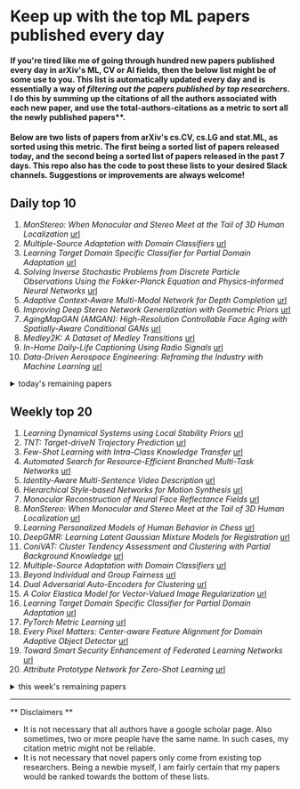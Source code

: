 # Keep up with the top ML papers published every day

#### If you're tired like me of going through hundred new papers published every day in arXiv's ML, CV or AI fields, then the below list might be of some use to you. This list is automatically updated every day and is essentially a way of *filtering out the papers published by top researchers*. I do this by summing up the citations of all the authors associated with each new paper, and use the total-authors-citations as a metric to sort all the newly published papers**. 

#### Below are two lists of papers from arXiv's cs.CV, cs.LG and stat.ML, as sorted using this metric. The first being a sorted list of papers released today, and the second being a sorted list of papers released in the past 7 days. This repo also has the code to post these lists to your desired Slack channels. Suggestions or improvements are always welcome!

## Daily top 10
1. *MonStereo: When Monocular and Stereo Meet at the Tail of 3D Human Localization* [url](http://arxiv.org/abs/2008.10913)
2. *Multiple-Source Adaptation with Domain Classifiers* [url](http://arxiv.org/abs/2008.11036)
3. *Learning Target Domain Specific Classifier for Partial Domain Adaptation* [url](http://arxiv.org/abs/2008.10785)
4. *Solving Inverse Stochastic Problems from Discrete Particle Observations Using the Fokker-Planck Equation and Physics-informed Neural Networks* [url](http://arxiv.org/abs/2008.10653)
5. *Adaptive Context-Aware Multi-Modal Network for Depth Completion* [url](http://arxiv.org/abs/2008.10833)
6. *Improving Deep Stereo Network Generalization with Geometric Priors* [url](http://arxiv.org/abs/2008.11098)
7. *AgingMapGAN (AMGAN): High-Resolution Controllable Face Aging with Spatially-Aware Conditional GANs* [url](http://arxiv.org/abs/2008.10960)
8. *Medley2K: A Dataset of Medley Transitions* [url](http://arxiv.org/abs/2008.11159)
9. *In-Home Daily-Life Captioning Using Radio Signals* [url](http://arxiv.org/abs/2008.10966)
10. *Data-Driven Aerospace Engineering: Reframing the Industry with Machine Learning* [url](http://arxiv.org/abs/2008.10740)
<details><summary>today's remaining papers</summary>
  <ol start=11>
    <li><i>Solving Stochastic Compositional Optimization is Nearly as Easy as Solving Stochastic Optimization</i> <a href="http://arxiv.org/abs/2008.10847">url</a></li>
    <li><i>The Advantage of Conditional Meta-Learning for Biased Regularization and Fine-Tuning</i> <a href="http://arxiv.org/abs/2008.10857">url</a></li>
    <li><i>OpenBot: Turning Smartphones into Robots</i> <a href="http://arxiv.org/abs/2008.10631">url</a></li>
    <li><i>Deep Active Learning in Remote Sensing for data efficient Change Detection</i> <a href="http://arxiv.org/abs/2008.11201">url</a></li>
    <li><i>Two-Stream Networks for Lane-Change Prediction of Surrounding Vehicles</i> <a href="http://arxiv.org/abs/2008.10869">url</a></li>
    <li><i>Label Decoupling Framework for Salient Object Detection</i> <a href="http://arxiv.org/abs/2008.11048">url</a></li>
    <li><i>New Directions in Distributed Deep Learning: Bringing the Network at Forefront of IoT Design</i> <a href="http://arxiv.org/abs/2008.10805">url</a></li>
    <li><i>Bias-Awareness for Zero-Shot Learning the Seen and Unseen</i> <a href="http://arxiv.org/abs/2008.11185">url</a></li>
    <li><i>Looking deeper into LIME</i> <a href="http://arxiv.org/abs/2008.11092">url</a></li>
    <li><i>Interactive Annotation of 3D Object Geometry using 2D Scribbles</i> <a href="http://arxiv.org/abs/2008.10719">url</a></li>
    <li><i>Image Colorization: A Survey and Dataset</i> <a href="http://arxiv.org/abs/2008.10774">url</a></li>
    <li><i>Channel-Directed Gradients for Optimization of Convolutional Neural Networks</i> <a href="http://arxiv.org/abs/2008.10766">url</a></li>
    <li><i>DiverseNet: When One Right Answer is not Enough</i> <a href="http://arxiv.org/abs/2008.10634">url</a></li>
    <li><i>Auxiliary-task Based Deep Reinforcement Learning for Participant Selection Problem in Mobile Crowdsourcing</i> <a href="http://arxiv.org/abs/2008.11087">url</a></li>
    <li><i>Protect, Show, Attend and Tell: Image Captioning Model with Ownership Protection</i> <a href="http://arxiv.org/abs/2008.11009">url</a></li>
    <li><i>Variational Image Restoration Network</i> <a href="http://arxiv.org/abs/2008.10796">url</a></li>
    <li><i>Graphical Object Detection in Document Images</i> <a href="http://arxiv.org/abs/2008.10843">url</a></li>
    <li><i>CDeC-Net: Composite Deformable Cascade Network for Table Detection in Document Images</i> <a href="http://arxiv.org/abs/2008.10831">url</a></li>
    <li><i>Think about boundary: Fusing multi-level boundary information for landmark heatmap regression</i> <a href="http://arxiv.org/abs/2008.10924">url</a></li>
    <li><i>Federated Learning for Channel Estimation in Conventional and IRS-Assisted Massive MIMO</i> <a href="http://arxiv.org/abs/2008.10846">url</a></li>
    <li><i>Optimization with learning-informed differential equation constraints and its applications</i> <a href="http://arxiv.org/abs/2008.10893">url</a></li>
    <li><i>Two Sides of the Same Coin: White-box and Black-box Attacks for Transfer Learning</i> <a href="http://arxiv.org/abs/2008.11089">url</a></li>
    <li><i>Masked Face Recognition for Secure Authentication</i> <a href="http://arxiv.org/abs/2008.11104">url</a></li>
    <li><i>The Fairness-Accuracy Pareto Front</i> <a href="http://arxiv.org/abs/2008.10797">url</a></li>
    <li><i>Many-to-one Recurrent Neural Network for Session-based Recommendation</i> <a href="http://arxiv.org/abs/2008.11136">url</a></li>
    <li><i>GAN Slimming: All-in-One GAN Compression by A Unified Optimization Framework</i> <a href="http://arxiv.org/abs/2008.11062">url</a></li>
    <li><i>Learning to Learn in a Semi-Supervised Fashion</i> <a href="http://arxiv.org/abs/2008.11203">url</a></li>
    <li><i>Using Deep Networks for Scientific Discovery in Physiological Signals</i> <a href="http://arxiv.org/abs/2008.10936">url</a></li>
    <li><i>Data Science for Motion and Time Analysis with Modern Motion Sensor Data</i> <a href="http://arxiv.org/abs/2008.10786">url</a></li>
    <li><i>Measure Anatomical Thickness from Cardiac MRI with Deep Neural Networks</i> <a href="http://arxiv.org/abs/2008.11109">url</a></li>
    <li><i>Efficient Blind-Spot Neural Network Architecture for Image Denoising</i> <a href="http://arxiv.org/abs/2008.11010">url</a></li>
    <li><i>Patching as Translation: the Data and the Metaphor</i> <a href="http://arxiv.org/abs/2008.10707">url</a></li>
    <li><i>Individual Privacy Accounting via a Renyi Filter</i> <a href="http://arxiv.org/abs/2008.11193">url</a></li>
    <li><i>Towards Guidelines for Assessing Qualities of Machine Learning Systems</i> <a href="http://arxiv.org/abs/2008.11007">url</a></li>
    <li><i>LowFER: Low-rank Bilinear Pooling for Link Prediction</i> <a href="http://arxiv.org/abs/2008.10858">url</a></li>
    <li><i>Path Dependent Structural Equation Models</i> <a href="http://arxiv.org/abs/2008.10706">url</a></li>
    <li><i>Mask-guided sample selection for Semi-Supervised Instance Segmentation</i> <a href="http://arxiv.org/abs/2008.11073">url</a></li>
    <li><i>Block-wise Minimization-Majorization algorithm for Huber's criterion: sparse learning and applications</i> <a href="http://arxiv.org/abs/2008.10982">url</a></li>
    <li><i>An empirical investigation of different classifiers, encoding and ensemble schemes for next event prediction using business process event logs</i> <a href="http://arxiv.org/abs/2008.10748">url</a></li>
    <li><i>FastSal: a Computationally Efficient Network for Visual Saliency Prediction</i> <a href="http://arxiv.org/abs/2008.11151">url</a></li>
    <li><i>Improving Fair Predictions Using Variational Inference In Causal Models</i> <a href="http://arxiv.org/abs/2008.10880">url</a></li>
    <li><i>Variable selection for Gaussian process regression through a sparse projection</i> <a href="http://arxiv.org/abs/2008.10769">url</a></li>
    <li><i>Counterfactual Explanations for Machine Learning on Multivariate Time Series Data</i> <a href="http://arxiv.org/abs/2008.10781">url</a></li>
    <li><i>Ensuring Monotonic Policy Improvement in Entropy-regularized Value-based Reinforcement Learning</i> <a href="http://arxiv.org/abs/2008.10806">url</a></li>
    <li><i>Robust Pancreatic Ductal Adenocarcinoma Segmentation with Multi-Institutional Multi-Phase Partially-Annotated CT Scans</i> <a href="http://arxiv.org/abs/2008.10652">url</a></li>
    <li><i>LULC Segmentation of RGB Satellite Image Using FCN-8</i> <a href="http://arxiv.org/abs/2008.10736">url</a></li>
    <li><i>Predicting Shifting Individuals Using Text Mining and Graph Machine Learning on Twitter</i> <a href="http://arxiv.org/abs/2008.10749">url</a></li>
    <li><i>A Critical Analysis of Patch Similarity Based Image Denoising Algorithms</i> <a href="http://arxiv.org/abs/2008.10824">url</a></li>
    <li><i>Balanced Activation for Long-tailed Visual Recognition</i> <a href="http://arxiv.org/abs/2008.11037">url</a></li>
    <li><i>GRAB: A Dataset of Whole-Body Human Grasping of Objects</i> <a href="http://arxiv.org/abs/2008.11200">url</a></li>
    <li><i>Convergence of Federated Learning over a Noisy Downlink</i> <a href="http://arxiv.org/abs/2008.11141">url</a></li>
    <li><i>PAGE: A Simple and Optimal Probabilistic Gradient Estimator for Nonconvex Optimization</i> <a href="http://arxiv.org/abs/2008.10898">url</a></li>
    <li><i>Dynamic Dispatching for Large-Scale Heterogeneous Fleet via Multi-agent Deep Reinforcement Learning</i> <a href="http://arxiv.org/abs/2008.10713">url</a></li>
    <li><i>Adding Filters to Improve Reservoir Computer Performance</i> <a href="http://arxiv.org/abs/2008.10633">url</a></li>
    <li><i>Continuous Authentication of Wearable Device Users from Heart Rate, Gait, and Breathing Data</i> <a href="http://arxiv.org/abs/2008.10779">url</a></li>
    <li><i>ICE-Talk: an Interface for a Controllable Expressive Talking Machine</i> <a href="http://arxiv.org/abs/2008.11045">url</a></li>
    <li><i>Unsupervised Multi-Modal Representation Learning for Affective Computing with Multi-Corpus Wearable Data</i> <a href="http://arxiv.org/abs/2008.10726">url</a></li>
    <li><i>Theory of Deep Q-Learning: A Dynamical Systems Perspective</i> <a href="http://arxiv.org/abs/2008.10870">url</a></li>
    <li><i>Boundary Uncertainty in a Single-Stage Temporal Action Localization Network</i> <a href="http://arxiv.org/abs/2008.11170">url</a></li>
    <li><i>Discriminability Distillation in Group Representation Learning</i> <a href="http://arxiv.org/abs/2008.10850">url</a></li>
    <li><i>Sensitive Information Detection: Recursive Neural Networks for Encoding Context</i> <a href="http://arxiv.org/abs/2008.10863">url</a></li>
    <li><i>t-Soft Update of Target Network for Deep Reinforcement Learning</i> <a href="http://arxiv.org/abs/2008.10861">url</a></li>
    <li><i>Residual Network Based Direct Synthesis of EM Structures: A Study on One-to-One Transformers</i> <a href="http://arxiv.org/abs/2008.10755">url</a></li>
    <li><i>Smart Weather Forecasting Using Machine Learning:A Case Study in Tennessee</i> <a href="http://arxiv.org/abs/2008.10789">url</a></li>
    <li><i>Active Class Incremental Learning for Imbalanced Datasets</i> <a href="http://arxiv.org/abs/2008.10968">url</a></li>
    <li><i>Exploring the use of Time-Dependent Cross-Network Information for Personalized Recommendations</i> <a href="http://arxiv.org/abs/2008.10866">url</a></li>
    <li><i>LSTM Networks for Online Cross-Network Recommendations</i> <a href="http://arxiv.org/abs/2008.10849">url</a></li>
    <li><i>CnGAN: Generative Adversarial Networks for Cross-network user preference generation for non-overlapped users</i> <a href="http://arxiv.org/abs/2008.10845">url</a></li>
    <li><i>Spatiotemporal Action Recognition in Restaurant Videos</i> <a href="http://arxiv.org/abs/2008.11149">url</a></li>
    <li><i>Prediction of Hilbertian autoregressive processes : a Recurrent Neural Network approach</i> <a href="http://arxiv.org/abs/2008.11155">url</a></li>
    <li><i>Stochastic Markov Gradient Descent and Training Low-Bit Neural Networks</i> <a href="http://arxiv.org/abs/2008.11117">url</a></li>
    <li><i>A Kernel Two-Sample Test for Functional Data</i> <a href="http://arxiv.org/abs/2008.11095">url</a></li>
    <li><i>Unconstrained optimisation on Riemannian manifolds</i> <a href="http://arxiv.org/abs/2008.11091">url</a></li>
    <li><i>Few Shot Text-Independent speaker verification using 3D-CNN</i> <a href="http://arxiv.org/abs/2008.11088">url</a></li>
    <li><i>Using the discrete radon transformation for grayscale image moments</i> <a href="http://arxiv.org/abs/2008.11083">url</a></li>
    <li><i>An Economic Perspective on Predictive Maintenance of Filtration Units</i> <a href="http://arxiv.org/abs/2008.11070">url</a></li>
    <li><i>On estimating gaze by self-attention augmented convolutions</i> <a href="http://arxiv.org/abs/2008.11055">url</a></li>
    <li><i>Towards End-to-end Car License Plate Location and Recognition in Unconstrained Scenarios</i> <a href="http://arxiv.org/abs/2008.10916">url</a></li>
    <li><i>Confidence-aware Adversarial Learning for Self-supervised Semantic Matching</i> <a href="http://arxiv.org/abs/2008.10902">url</a></li>
    <li><i>FedMVT: Semi-supervised Vertical Federated Learning with MultiView Training</i> <a href="http://arxiv.org/abs/2008.10838">url</a></li>
    <li><i>Evaluating Nonlinear Decision Trees for Binary Classification Tasks with Other Existing Methods</i> <a href="http://arxiv.org/abs/2008.10753">url</a></li>
    <li><i>Efficient Detection Of Infected Individuals using Two Stage Testing</i> <a href="http://arxiv.org/abs/2008.10741">url</a></li>
    <li><i>Exploit Camera Raw Data for Video Super-Resolution via Hidden Markov Model Inference</i> <a href="http://arxiv.org/abs/2008.10710">url</a></li>
    <li><i>Video Interpolation via Generalized Deformable Convolution</i> <a href="http://arxiv.org/abs/2008.10680">url</a></li>
    <li><i>Probabilistic Deep Learning for Instance Segmentation</i> <a href="http://arxiv.org/abs/2008.10678">url</a></li>
    <li><i>Noise-induced degeneration in online learning</i> <a href="http://arxiv.org/abs/2008.10498">url</a></li>
    <li><i>Congested Urban Networks Tend to Be Insensitive to Signal Settings: Implications for Learning-Based Control</i> <a href="http://arxiv.org/abs/2008.10989">url</a></li>
  </ol>
</details>

## Weekly top 20
1. *Learning Dynamical Systems using Local Stability Priors* [url](http://arxiv.org/abs/2008.10053)
2. *TNT: Target-driveN Trajectory Prediction* [url](http://arxiv.org/abs/2008.08294)
3. *Few-Shot Learning with Intra-Class Knowledge Transfer* [url](http://arxiv.org/abs/2008.09892)
4. *Automated Search for Resource-Efficient Branched Multi-Task Networks* [url](http://arxiv.org/abs/2008.10292)
5. *Identity-Aware Multi-Sentence Video Description* [url](http://arxiv.org/abs/2008.09791)
6. *Hierarchical Style-based Networks for Motion Synthesis* [url](http://arxiv.org/abs/2008.10162)
7. *Monocular Reconstruction of Neural Face Reflectance Fields* [url](http://arxiv.org/abs/2008.10247)
8. *MonStereo: When Monocular and Stereo Meet at the Tail of 3D Human Localization* [url](http://arxiv.org/abs/2008.10913)
9. *Learning Personalized Models of Human Behavior in Chess* [url](http://arxiv.org/abs/2008.10086)
10. *DeepGMR: Learning Latent Gaussian Mixture Models for Registration* [url](http://arxiv.org/abs/2008.09088)
11. *ConiVAT: Cluster Tendency Assessment and Clustering with Partial Background Knowledge* [url](http://arxiv.org/abs/2008.09570)
12. *Multiple-Source Adaptation with Domain Classifiers* [url](http://arxiv.org/abs/2008.11036)
13. *Beyond Individual and Group Fairness* [url](http://arxiv.org/abs/2008.09490)
14. *Dual Adversarial Auto-Encoders for Clustering* [url](http://arxiv.org/abs/2008.10038)
15. *A Color Elastica Model for Vector-Valued Image Regularization* [url](http://arxiv.org/abs/2008.08255)
16. *Learning Target Domain Specific Classifier for Partial Domain Adaptation* [url](http://arxiv.org/abs/2008.10785)
17. *PyTorch Metric Learning* [url](http://arxiv.org/abs/2008.09164)
18. *Every Pixel Matters: Center-aware Feature Alignment for Domain Adaptive Object Detector* [url](http://arxiv.org/abs/2008.08574)
19. *Toward Smart Security Enhancement of Federated Learning Networks* [url](http://arxiv.org/abs/2008.08330)
20. *Attribute Prototype Network for Zero-Shot Learning* [url](http://arxiv.org/abs/2008.08290)
<details><summary>this week's remaining papers</summary>
  <ol start=21>
    <li><i>Many-shot from Low-shot: Learning to Annotate using Mixed Supervision for Object Detection</i> <a href="http://arxiv.org/abs/2008.09694">url</a></li>
    <li><i>Solving Inverse Stochastic Problems from Discrete Particle Observations Using the Fokker-Planck Equation and Physics-informed Neural Networks</i> <a href="http://arxiv.org/abs/2008.10653">url</a></li>
    <li><i>Jet Flavour Classification Using DeepJet</i> <a href="http://arxiv.org/abs/2008.10519">url</a></li>
    <li><i>Object Properties Inferring from and Transfer for Human Interaction Motions</i> <a href="http://arxiv.org/abs/2008.08999">url</a></li>
    <li><i>Adaptive Context-Aware Multi-Modal Network for Depth Completion</i> <a href="http://arxiv.org/abs/2008.10833">url</a></li>
    <li><i>AutoSimulate: (Quickly) Learning Synthetic Data Generation</i> <a href="http://arxiv.org/abs/2008.08424">url</a></li>
    <li><i>CA-GAN: Weakly Supervised Color Aware GAN for Controllable Makeup Transfer</i> <a href="http://arxiv.org/abs/2008.10298">url</a></li>
    <li><i>A Composable Specification Language for Reinforcement Learning Tasks</i> <a href="http://arxiv.org/abs/2008.09293">url</a></li>
    <li><i>Searching Multi-Rate and Multi-Modal Temporal Enhanced Networks for Gesture Recognition</i> <a href="http://arxiv.org/abs/2008.09412">url</a></li>
    <li><i>What-If Motion Prediction for Autonomous Driving</i> <a href="http://arxiv.org/abs/2008.10587">url</a></li>
    <li><i>Learning Trailer Moments in Full-Length Movies</i> <a href="http://arxiv.org/abs/2008.08502">url</a></li>
    <li><i>Semantic Labeling of Large-Area Geographic Regions Using Multi-View and Multi-Date Satellite Images, and Noisy OSM Training Labels</i> <a href="http://arxiv.org/abs/2008.10271">url</a></li>
    <li><i>Image quality assessment for closed-loop computer-assisted lung ultrasound</i> <a href="http://arxiv.org/abs/2008.08840">url</a></li>
    <li><i>Improving Deep Stereo Network Generalization with Geometric Priors</i> <a href="http://arxiv.org/abs/2008.11098">url</a></li>
    <li><i>Stable discovery of interpretable subgroups via calibration in causal studies</i> <a href="http://arxiv.org/abs/2008.10109">url</a></li>
    <li><i>CosyPose: Consistent multi-view multi-object 6D pose estimation</i> <a href="http://arxiv.org/abs/2008.08465">url</a></li>
    <li><i>Conditional Entropy Coding for Efficient Video Compression</i> <a href="http://arxiv.org/abs/2008.09180">url</a></li>
    <li><i>Weakly-supervised 3D Shape Completion in the Wild</i> <a href="http://arxiv.org/abs/2008.09110">url</a></li>
    <li><i>NoPeek: Information leakage reduction to share activations in distributed deep learning</i> <a href="http://arxiv.org/abs/2008.09161">url</a></li>
    <li><i>Seesaw Loss for Long-Tailed Instance Segmentation</i> <a href="http://arxiv.org/abs/2008.10032">url</a></li>
    <li><i>AgingMapGAN (AMGAN): High-Resolution Controllable Face Aging with Spatially-Aware Conditional GANs</i> <a href="http://arxiv.org/abs/2008.10960">url</a></li>
    <li><i>Multi-scale Interaction for Real-time LiDAR Data Segmentation on an Embedded Platform</i> <a href="http://arxiv.org/abs/2008.09162">url</a></li>
    <li><i>Medley2K: A Dataset of Medley Transitions</i> <a href="http://arxiv.org/abs/2008.11159">url</a></li>
    <li><i>A New Mathematical Model for Controlled Pandemics Like COVID-19 : AI Implemented Predictions</i> <a href="http://arxiv.org/abs/2008.10530">url</a></li>
    <li><i>Transforming Probabilistic Programs for Model Checking</i> <a href="http://arxiv.org/abs/2008.09680">url</a></li>
    <li><i>Privacy Preserving Recalibration under Domain Shift</i> <a href="http://arxiv.org/abs/2008.09643">url</a></li>
    <li><i>A Dynamical Central Limit Theorem for Shallow Neural Networks</i> <a href="http://arxiv.org/abs/2008.09623">url</a></li>
    <li><i>In-Home Daily-Life Captioning Using Radio Signals</i> <a href="http://arxiv.org/abs/2008.10966">url</a></li>
    <li><i>Joint Modeling of Chest Radiographs and Radiology Reports for Pulmonary Edema Assessment</i> <a href="http://arxiv.org/abs/2008.09884">url</a></li>
    <li><i>A new role for circuit expansion for learning in neural networks</i> <a href="http://arxiv.org/abs/2008.08653">url</a></li>
    <li><i>What makes fake images detectable? Understanding properties that generalize</i> <a href="http://arxiv.org/abs/2008.10588">url</a></li>
    <li><i>Deep learning-based transformation of the H&E stain into special stains improves kidney disease diagnosis</i> <a href="http://arxiv.org/abs/2008.08871">url</a></li>
    <li><i>On Qualitative Shape Inferences: a journey from geometry to topology</i> <a href="http://arxiv.org/abs/2008.08622">url</a></li>
    <li><i>Holistic Multi-View Building Analysis in the Wild with Projection Pooling</i> <a href="http://arxiv.org/abs/2008.10041">url</a></li>
    <li><i>Deep Learning Methods for Lung Cancer Segmentation in Whole-slide Histopathology Images -- the ACDC@LungHP Challenge 2019</i> <a href="http://arxiv.org/abs/2008.09352">url</a></li>
    <li><i>Data-Driven Aerospace Engineering: Reframing the Industry with Machine Learning</i> <a href="http://arxiv.org/abs/2008.10740">url</a></li>
    <li><i>On $\ell_p$-norm Robustness of Ensemble Stumps and Trees</i> <a href="http://arxiv.org/abs/2008.08755">url</a></li>
    <li><i>Document Visual Question Answering Challenge 2020</i> <a href="http://arxiv.org/abs/2008.08899">url</a></li>
    <li><i>Single-Timescale Stochastic Nonconvex-Concave Optimization for Smooth Nonlinear TD Learning</i> <a href="http://arxiv.org/abs/2008.10103">url</a></li>
    <li><i>Improving Tail Performance of a Deliberation E2E ASR Model Using a LargeText Corpus</i> <a href="http://arxiv.org/abs/2008.10491">url</a></li>
    <li><i>Solving Stochastic Compositional Optimization is Nearly as Easy as Solving Stochastic Optimization</i> <a href="http://arxiv.org/abs/2008.10847">url</a></li>
    <li><i>The Advantage of Conditional Meta-Learning for Biased Regularization and Fine-Tuning</i> <a href="http://arxiv.org/abs/2008.10857">url</a></li>
    <li><i>iPhantom: a framework for automated creation of individualized computational phantoms and its application to CT organ dosimetry</i> <a href="http://arxiv.org/abs/2008.08730">url</a></li>
    <li><i>Audio-Visual Waypoints for Navigation</i> <a href="http://arxiv.org/abs/2008.09622">url</a></li>
    <li><i>Occupancy Anticipation for Efficient Exploration and Navigation</i> <a href="http://arxiv.org/abs/2008.09285">url</a></li>
    <li><i>Learning Affordance Landscapes forInteraction Exploration in 3D Environments</i> <a href="http://arxiv.org/abs/2008.09241">url</a></li>
    <li><i>Toward Quantifying Ambiguities in Artistic Images</i> <a href="http://arxiv.org/abs/2008.09688">url</a></li>
    <li><i>Improved Memories Learning</i> <a href="http://arxiv.org/abs/2008.10433">url</a></li>
    <li><i>OpenBot: Turning Smartphones into Robots</i> <a href="http://arxiv.org/abs/2008.10631">url</a></li>
    <li><i>Learning to Abstract and Predict Human Actions</i> <a href="http://arxiv.org/abs/2008.09234">url</a></li>
    <li><i>Reimagining City Configuration: Automated Urban Planning via Adversarial Learning</i> <a href="http://arxiv.org/abs/2008.09912">url</a></li>
    <li><i>Accuracy and Performance Comparison of Video Action Recognition Approaches</i> <a href="http://arxiv.org/abs/2008.09037">url</a></li>
    <li><i>Symbolic Semantic Segmentation and Interpretation of COVID-19 Lung Infections in Chest CT volumes based on Emergent Languages</i> <a href="http://arxiv.org/abs/2008.09866">url</a></li>
    <li><i>Defending Regression Learners Against Poisoning Attacks</i> <a href="http://arxiv.org/abs/2008.09279">url</a></li>
    <li><i>Defending Distributed Classifiers Against Data Poisoning Attacks</i> <a href="http://arxiv.org/abs/2008.09284">url</a></li>
    <li><i>Rethinking and Relieving Over-Smoothing in Deep GCNs</i> <a href="http://arxiv.org/abs/2008.09864">url</a></li>
    <li><i>Imitation learning based on entropy-regularized forward and inverse reinforcement learning</i> <a href="http://arxiv.org/abs/2008.07284">url</a></li>
    <li><i>Hierarchical Deep Learning of Multiscale Differential Equation Time-Steppers</i> <a href="http://arxiv.org/abs/2008.09768">url</a></li>
    <li><i>iCVI-ARTMAP: Accelerating and improving clustering using adaptive resonance theory predictive mapping and incremental cluster validity indices</i> <a href="http://arxiv.org/abs/2008.09903">url</a></li>
    <li><i>Online Adaptive Learning for Runtime Resource Management of Heterogeneous SoCs</i> <a href="http://arxiv.org/abs/2008.09728">url</a></li>
    <li><i>DeepLandscape: Adversarial Modeling of Landscape Video</i> <a href="http://arxiv.org/abs/2008.09655">url</a></li>
    <li><i>Fast Bi-layer Neural Synthesis of One-Shot Realistic Head Avatars</i> <a href="http://arxiv.org/abs/2008.10174">url</a></li>
    <li><i>S^3-Rec: Self-Supervised Learning for Sequential Recommendation with Mutual Information Maximization</i> <a href="http://arxiv.org/abs/2008.07873">url</a></li>
    <li><i>Automatic sleep stage classification with deep residual networks in a mixed-cohort setting</i> <a href="http://arxiv.org/abs/2008.09416">url</a></li>
    <li><i>Amortized learning of neural causal representations</i> <a href="http://arxiv.org/abs/2008.09301">url</a></li>
    <li><i>Self-Supervised Ultrasound to MRI Fetal Brain Image Synthesis</i> <a href="http://arxiv.org/abs/2008.08698">url</a></li>
    <li><i>Hidden Footprints: Learning Contextual Walkability from 3D Human Trails</i> <a href="http://arxiv.org/abs/2008.08701">url</a></li>
    <li><i>Deep Active Learning in Remote Sensing for data efficient Change Detection</i> <a href="http://arxiv.org/abs/2008.11201">url</a></li>
    <li><i>NAS-Bench-301 and the Case for Surrogate Benchmarks for Neural Architecture Search</i> <a href="http://arxiv.org/abs/2008.09777">url</a></li>
    <li><i>The Hessian Penalty: A Weak Prior for Unsupervised Disentanglement</i> <a href="http://arxiv.org/abs/2008.10599">url</a></li>
    <li><i>Two-Stream Networks for Lane-Change Prediction of Surrounding Vehicles</i> <a href="http://arxiv.org/abs/2008.10869">url</a></li>
    <li><i>PhysCap: Physically Plausible Monocular 3D Motion Capture in Real Time</i> <a href="http://arxiv.org/abs/2008.08880">url</a></li>
    <li><i>Stochastic Gradient Descent Works Really Well for Stress Minimization</i> <a href="http://arxiv.org/abs/2008.10376">url</a></li>
    <li><i>Kernelized Stein Discrepancy Tests of Goodness-of-fit for Time-to-Event Data</i> <a href="http://arxiv.org/abs/2008.08397">url</a></li>
    <li><i>Co-Saliency Detection with Co-Attention Fully Convolutional Network</i> <a href="http://arxiv.org/abs/2008.08909">url</a></li>
    <li><i>ScribbleBox: Interactive Annotation Framework for Video Object Segmentation</i> <a href="http://arxiv.org/abs/2008.09721">url</a></li>
    <li><i>Utilizing Explainable AI for Quantization and Pruning of Deep Neural Networks</i> <a href="http://arxiv.org/abs/2008.09072">url</a></li>
    <li><i>Single-Image Depth Prediction Makes Feature Matching Easier</i> <a href="http://arxiv.org/abs/2008.09497">url</a></li>
    <li><i>SDE-Net: Equipping Deep Neural Networks with Uncertainty Estimates</i> <a href="http://arxiv.org/abs/2008.10546">url</a></li>
    <li><i>Reinforcement Learning-based Admission Control in Delay-sensitive Service Systems</i> <a href="http://arxiv.org/abs/2008.09590">url</a></li>
    <li><i>Revisiting Process versus Product Metrics: a Large Scale Analysis</i> <a href="http://arxiv.org/abs/2008.09569">url</a></li>
    <li><i>Label Decoupling Framework for Salient Object Detection</i> <a href="http://arxiv.org/abs/2008.11048">url</a></li>
    <li><i>Anchor-free Small-scale Multispectral Pedestrian Detection</i> <a href="http://arxiv.org/abs/2008.08418">url</a></li>
    <li><i>New Directions in Distributed Deep Learning: Bringing the Network at Forefront of IoT Design</i> <a href="http://arxiv.org/abs/2008.10805">url</a></li>
    <li><i>Complete the Missing Half: Augmenting Aggregation Filtering with Diversification for Graph Convolutional Networks</i> <a href="http://arxiv.org/abs/2008.08844">url</a></li>
    <li><i>Training Matters: Unlocking Potentials of Deeper Graph Convolutional Neural Networks</i> <a href="http://arxiv.org/abs/2008.08838">url</a></li>
    <li><i>Sequence-to-Sequence Predictive Model: From Prosody To Communicative Gestures</i> <a href="http://arxiv.org/abs/2008.07643">url</a></li>
    <li><i>Category Level Object Pose Estimation via Neural Analysis-by-Synthesis</i> <a href="http://arxiv.org/abs/2008.08145">url</a></li>
    <li><i>Human Body Model Fitting by Learned Gradient Descent</i> <a href="http://arxiv.org/abs/2008.08474">url</a></li>
    <li><i>Bias-Awareness for Zero-Shot Learning the Seen and Unseen</i> <a href="http://arxiv.org/abs/2008.11185">url</a></li>
    <li><i>Self-Supervised Learning for Large-Scale Unsupervised Image Clustering</i> <a href="http://arxiv.org/abs/2008.10312">url</a></li>
    <li><i>SODEN: A Scalable Continuous-Time Survival Model through Ordinary Differential Equation Networks</i> <a href="http://arxiv.org/abs/2008.08637">url</a></li>
    <li><i>Looking deeper into LIME</i> <a href="http://arxiv.org/abs/2008.11092">url</a></li>
    <li><i>Learning to Generate Diverse Dance Motions with Transformer</i> <a href="http://arxiv.org/abs/2008.08171">url</a></li>
    <li><i>Variable Compliance Control for Robotic Peg-in-Hole Assembly: A Deep Reinforcement Learning Approach</i> <a href="http://arxiv.org/abs/2008.10224">url</a></li>
    <li><i>Training of mixed-signal optical convolutional neural network with reduced quantization level</i> <a href="http://arxiv.org/abs/2008.09206">url</a></li>
    <li><i>Correcting Data Imbalance for Semi-Supervised Covid-19 Detection Using X-ray Chest Images</i> <a href="http://arxiv.org/abs/2008.08496">url</a></li>
    <li><i>Interactive Annotation of 3D Object Geometry using 2D Scribbles</i> <a href="http://arxiv.org/abs/2008.10719">url</a></li>
    <li><i>Image Colorization: A Survey and Dataset</i> <a href="http://arxiv.org/abs/2008.10774">url</a></li>
    <li><i>Meta-Sim2: Unsupervised Learning of Scene Structure for Synthetic Data Generation</i> <a href="http://arxiv.org/abs/2008.09092">url</a></li>
    <li><i>Robust Mean Estimation in High Dimensions via $\ell_0$ Minimization</i> <a href="http://arxiv.org/abs/2008.09239">url</a></li>
    <li><i>Beyond Fixed Grid: Learning Geometric Image Representation with a Deformable Grid</i> <a href="http://arxiv.org/abs/2008.09269">url</a></li>
    <li><i>ISSAFE: Improving Semantic Segmentation in Accidents by Fusing Event-based Data</i> <a href="http://arxiv.org/abs/2008.08974">url</a></li>
    <li><i>CFAD: Coarse-to-Fine Action Detector for Spatiotemporal Action Localization</i> <a href="http://arxiv.org/abs/2008.08332">url</a></li>
    <li><i>The Case for Learned Spatial Indexes</i> <a href="http://arxiv.org/abs/2008.10349">url</a></li>
    <li><i>Global-local Enhancement Network for NMFs-aware Sign Language Recognition</i> <a href="http://arxiv.org/abs/2008.10428">url</a></li>
    <li><i>Neural Bridge Sampling for Evaluating Safety-Critical Autonomous Systems</i> <a href="http://arxiv.org/abs/2008.10581">url</a></li>
    <li><i>Federated Learning for Cellular-connected UAVs: Radio Mapping and Path Planning</i> <a href="http://arxiv.org/abs/2008.10054">url</a></li>
    <li><i>EfficientFCN: Holistically-guided Decoding for Semantic Segmentation</i> <a href="http://arxiv.org/abs/2008.10487">url</a></li>
    <li><i>Balanced Order Batching with Task-Oriented Graph Clustering</i> <a href="http://arxiv.org/abs/2008.09018">url</a></li>
    <li><i>Hierarchical Adaptive Lasso: Learning Sparse Neural Networks with Shrinkage via Single Stage Training</i> <a href="http://arxiv.org/abs/2008.10183">url</a></li>
    <li><i>Physically-Constrained Transfer Learning through Shared Abundance Space for Hyperspectral Image Classification</i> <a href="http://arxiv.org/abs/2008.08563">url</a></li>
    <li><i>Leveraging Organizational Resources to Adapt Models to New Data Modalities</i> <a href="http://arxiv.org/abs/2008.09983">url</a></li>
    <li><i>Exploiting Scene-specific Features for Object Goal Navigation</i> <a href="http://arxiv.org/abs/2008.09403">url</a></li>
    <li><i>Channel-Directed Gradients for Optimization of Convolutional Neural Networks</i> <a href="http://arxiv.org/abs/2008.10766">url</a></li>
    <li><i>Multi-kernel Passive Stochastic Gradient Algorithms</i> <a href="http://arxiv.org/abs/2008.10020">url</a></li>
    <li><i>Deep Neural Networks for automatic extraction of features in time series satellite images</i> <a href="http://arxiv.org/abs/2008.08432">url</a></li>
    <li><i>Offline Contextual Multi-armed Bandits for Mobile Health Interventions: A Case Study on Emotion Regulation</i> <a href="http://arxiv.org/abs/2008.09472">url</a></li>
    <li><i>DiverseNet: When One Right Answer is not Enough</i> <a href="http://arxiv.org/abs/2008.10634">url</a></li>
    <li><i>Efficient Online Learning for Cognitive Radar-Cellular Coexistence via Contextual Thompson Sampling</i> <a href="http://arxiv.org/abs/2008.10149">url</a></li>
    <li><i>Drive Safe: Cognitive-Behavioral Mining for Intelligent Transportation Cyber-Physical System</i> <a href="http://arxiv.org/abs/2008.10148">url</a></li>
    <li><i>TIDE: A General Toolbox for Identifying Object Detection Errors</i> <a href="http://arxiv.org/abs/2008.08115">url</a></li>
    <li><i>Prevention is Better than Cure: Handling Basis Collapse and Transparency in Dense Networks</i> <a href="http://arxiv.org/abs/2008.09878">url</a></li>
    <li><i>A Lagrangian Dual-based Theory-guided Deep Neural Network</i> <a href="http://arxiv.org/abs/2008.10159">url</a></li>
    <li><i>Detecting natural disasters, damage, and incidents in the wild</i> <a href="http://arxiv.org/abs/2008.09188">url</a></li>
    <li><i>Slide-free MUSE Microscopy to H&E Histology Modality Conversion via Unpaired Image-to-Image Translation GAN Models</i> <a href="http://arxiv.org/abs/2008.08579">url</a></li>
    <li><i>How2Sign: A Large-scale Multimodal Dataset for Continuous American Sign Language</i> <a href="http://arxiv.org/abs/2008.08143">url</a></li>
    <li><i>Generative View Synthesis: From Single-view Semantics to Novel-view Images</i> <a href="http://arxiv.org/abs/2008.09106">url</a></li>
    <li><i>Not My Deepfake: Towards Plausible Deniability for Machine-Generated Media</i> <a href="http://arxiv.org/abs/2008.09194">url</a></li>
    <li><i>PNEN: Pyramid Non-Local Enhanced Networks</i> <a href="http://arxiv.org/abs/2008.09742">url</a></li>
    <li><i>Auxiliary-task Based Deep Reinforcement Learning for Participant Selection Problem in Mobile Crowdsourcing</i> <a href="http://arxiv.org/abs/2008.11087">url</a></li>
    <li><i>Deep Relighting Networks for Image Light Source Manipulation</i> <a href="http://arxiv.org/abs/2008.08298">url</a></li>
    <li><i>Text-based Localization of Moments in a Video Corpus</i> <a href="http://arxiv.org/abs/2008.08716">url</a></li>
    <li><i>Blur-Attention: A boosting mechanism for non-uniform blurred image restoration</i> <a href="http://arxiv.org/abs/2008.08526">url</a></li>
    <li><i>A Lip Sync Expert Is All You Need for Speech to Lip Generation In The Wild</i> <a href="http://arxiv.org/abs/2008.10010">url</a></li>
    <li><i>Neural Machine Translation without Embeddings</i> <a href="http://arxiv.org/abs/2008.09396">url</a></li>
    <li><i>Protect, Show, Attend and Tell: Image Captioning Model with Ownership Protection</i> <a href="http://arxiv.org/abs/2008.11009">url</a></li>
    <li><i>Variational Image Restoration Network</i> <a href="http://arxiv.org/abs/2008.10796">url</a></li>
    <li><i>Black Re-ID: A Head-shoulder Descriptor for the Challenging Problem of Person Re-Identification</i> <a href="http://arxiv.org/abs/2008.08528">url</a></li>
    <li><i>Deterministic PointNetLK for Generalized Registration</i> <a href="http://arxiv.org/abs/2008.09527">url</a></li>
    <li><i>On sampling from data with duplicate records</i> <a href="http://arxiv.org/abs/2008.10549">url</a></li>
    <li><i>LC-NAS: Latency Constrained Neural Architecture Search for Point Cloud Networks</i> <a href="http://arxiv.org/abs/2008.10309">url</a></li>
    <li><i>Semantic View Synthesis</i> <a href="http://arxiv.org/abs/2008.10598">url</a></li>
    <li><i>It's better to say "I can't answer" than answering incorrectly: Towards Safety critical NLP systems</i> <a href="http://arxiv.org/abs/2008.09371">url</a></li>
    <li><i>Graphical Object Detection in Document Images</i> <a href="http://arxiv.org/abs/2008.10843">url</a></li>
    <li><i>CDeC-Net: Composite Deformable Cascade Network for Table Detection in Document Images</i> <a href="http://arxiv.org/abs/2008.10831">url</a></li>
    <li><i>Think about boundary: Fusing multi-level boundary information for landmark heatmap regression</i> <a href="http://arxiv.org/abs/2008.10924">url</a></li>
    <li><i>One Weight Bitwidth to Rule Them All</i> <a href="http://arxiv.org/abs/2008.09916">url</a></li>
    <li><i>Tweet to News Conversion: An Investigation into Unsupervised Controllable Text Generation</i> <a href="http://arxiv.org/abs/2008.09333">url</a></li>
    <li><i>SSGP: Sparse Spatial Guided Propagation for Robust and Generic Interpolation</i> <a href="http://arxiv.org/abs/2008.09346">url</a></li>
    <li><i>Behavioural pattern discovery from collections of egocentric photo-streams</i> <a href="http://arxiv.org/abs/2008.09561">url</a></li>
    <li><i>Unsupervised Learning Facial Parameter Regressor for Action Unit Intensity Estimation via Differentiable Renderer</i> <a href="http://arxiv.org/abs/2008.08862">url</a></li>
    <li><i>TRU-NET: A Deep Learning Approach to High Resolution Prediction of Rainfall</i> <a href="http://arxiv.org/abs/2008.09090">url</a></li>
    <li><i>DSP: A Differential Spatial Prediction Scheme for Comprehensive real industrial datasets</i> <a href="http://arxiv.org/abs/2008.09951">url</a></li>
    <li><i>Towards Class-incremental Object Detection with Nearest Mean of Exemplars</i> <a href="http://arxiv.org/abs/2008.08336">url</a></li>
    <li><i>Federated Learning for Channel Estimation in Conventional and IRS-Assisted Massive MIMO</i> <a href="http://arxiv.org/abs/2008.10846">url</a></li>
    <li><i>Orderly Disorder in Point Cloud Domain</i> <a href="http://arxiv.org/abs/2008.09634">url</a></li>
    <li><i>Primal-Dual Sequential Subspace Optimization for Saddle-point Problems</i> <a href="http://arxiv.org/abs/2008.09149">url</a></li>
    <li><i>A Systematic Assessment of Deep Learning Models for Molecule Generation</i> <a href="http://arxiv.org/abs/2008.09168">url</a></li>
    <li><i>EmoGraph: Capturing Emotion Correlations using Graph Networks</i> <a href="http://arxiv.org/abs/2008.09378">url</a></li>
    <li><i>DONet: Dual Objective Networks for Skin Lesion Segmentation</i> <a href="http://arxiv.org/abs/2008.08278">url</a></li>
    <li><i>Decision-making at Unsignalized Intersection for Autonomous Vehicles: Left-turn Maneuver with Deep Reinforcement Learning</i> <a href="http://arxiv.org/abs/2008.06595">url</a></li>
    <li><i>Restructuring, Pruning, and Adjustment of Deep Models for Parallel Distributed Inference</i> <a href="http://arxiv.org/abs/2008.08289">url</a></li>
    <li><i>Linearized Optimal Transport for Collider Events</i> <a href="http://arxiv.org/abs/2008.08604">url</a></li>
    <li><i>DeepLiDARFlow: A Deep Learning Architecture For Scene Flow Estimation Using Monocular Camera and Sparse LiDAR</i> <a href="http://arxiv.org/abs/2008.08136">url</a></li>
    <li><i>Single Image Super-Resolution via a Holistic Attention Network</i> <a href="http://arxiv.org/abs/2008.08767">url</a></li>
    <li><i>Robust Handwriting Recognition with Limited and Noisy Data</i> <a href="http://arxiv.org/abs/2008.08148">url</a></li>
    <li><i>scikit-dyn2sel -- A Dynamic Selection Framework for Data Streams</i> <a href="http://arxiv.org/abs/2008.08920">url</a></li>
    <li><i>Robust RGB-based 6-DoF Pose Estimation without Real Pose Annotations</i> <a href="http://arxiv.org/abs/2008.08391">url</a></li>
    <li><i>Compiling ONNX Neural Network Models Using MLIR</i> <a href="http://arxiv.org/abs/2008.08272">url</a></li>
    <li><i>Physics-informed machine learning for the COVID-19 pandemic: Adherence to social distancing and short-term predictions for eight countries</i> <a href="http://arxiv.org/abs/2008.08162">url</a></li>
    <li><i>Optimization with learning-informed differential equation constraints and its applications</i> <a href="http://arxiv.org/abs/2008.10893">url</a></li>
    <li><i>DECE: Decision Explorer with Counterfactual Explanations for Machine Learning Models</i> <a href="http://arxiv.org/abs/2008.08353">url</a></li>
    <li><i>Revisiting Anchor Mechanisms for Temporal Action Localization</i> <a href="http://arxiv.org/abs/2008.09837">url</a></li>
    <li><i>Strawberry Detection using Mixed Training on Simulated and Real Data</i> <a href="http://arxiv.org/abs/2008.10236">url</a></li>
    <li><i>Assigning function to protein-protein interactions: a weakly supervised BioBERT based approach using PubMed abstracts</i> <a href="http://arxiv.org/abs/2008.08727">url</a></li>
    <li><i>Two Sides of the Same Coin: White-box and Black-box Attacks for Transfer Learning</i> <a href="http://arxiv.org/abs/2008.11089">url</a></li>
    <li><i>Complementary Language Model and Parallel Bi-LRNN for False Trigger Mitigation</i> <a href="http://arxiv.org/abs/2008.08113">url</a></li>
    <li><i>Masked Face Recognition for Secure Authentication</i> <a href="http://arxiv.org/abs/2008.11104">url</a></li>
    <li><i>Change Point Detection in Time Series Data using Autoencoders with a Time-Invariant Representation</i> <a href="http://arxiv.org/abs/2008.09524">url</a></li>
    <li><i>The Fairness-Accuracy Pareto Front</i> <a href="http://arxiv.org/abs/2008.10797">url</a></li>
    <li><i>Learning the Structure of Auto-Encoding Recommenders</i> <a href="http://arxiv.org/abs/2008.07956">url</a></li>
    <li><i>Learning Domain-invariant Graph for Adaptive Semi-supervised Domain Adaptation with Few Labeled Source Samples</i> <a href="http://arxiv.org/abs/2008.09359">url</a></li>
    <li><i>TSAM: Temporal Link Prediction in Directed Networks based on Self-Attention Mechanism</i> <a href="http://arxiv.org/abs/2008.10021">url</a></li>
    <li><i>A constrained recursion algorithm for batch normalization of tree-sturctured LSTM</i> <a href="http://arxiv.org/abs/2008.09409">url</a></li>
    <li><i>Fast Approximate Multi-output Gaussian Processes</i> <a href="http://arxiv.org/abs/2008.09848">url</a></li>
    <li><i>CCA: Exploring the Possibility of Contextual Camouflage Attack on Object Detection</i> <a href="http://arxiv.org/abs/2008.08281">url</a></li>
    <li><i>Unsupervised Deep Metric Learning via Orthogonality based Probabilistic Loss</i> <a href="http://arxiv.org/abs/2008.09880">url</a></li>
    <li><i>Image Segmentation of Zona-Ablated Human Blastocysts</i> <a href="http://arxiv.org/abs/2008.08673">url</a></li>
    <li><i>Inner Cell Mass and Trophectoderm Segmentation in Human Blastocyst Images using Deep Neural Network</i> <a href="http://arxiv.org/abs/2008.08676">url</a></li>
    <li><i>Automatic LiDAR Extrinsic Calibration System using Photodetector and Planar Board for Large-scale Applications</i> <a href="http://arxiv.org/abs/2008.10542">url</a></li>
    <li><i>Accurate Alignment Inspection System for Low-resolution Automotive and Mobility LiDAR</i> <a href="http://arxiv.org/abs/2008.10584">url</a></li>
    <li><i>Two Stages Approach for Tweet Engagement Prediction</i> <a href="http://arxiv.org/abs/2008.10419">url</a></li>
    <li><i>Semantic Segmentation and Data Fusion of Microsoft Bing 3D Cities and Small UAV-based Photogrammetric Data</i> <a href="http://arxiv.org/abs/2008.09648">url</a></li>
    <li><i>Generating synthetic photogrammetric data for training deep learning based 3D point cloud segmentation models</i> <a href="http://arxiv.org/abs/2008.09647">url</a></li>
    <li><i>Align Deep Features for Oriented Object Detection</i> <a href="http://arxiv.org/abs/2008.09397">url</a></li>
    <li><i>Domain Adaptation of Learned Features for Visual Localization</i> <a href="http://arxiv.org/abs/2008.09310">url</a></li>
    <li><i>Many-to-one Recurrent Neural Network for Session-based Recommendation</i> <a href="http://arxiv.org/abs/2008.11136">url</a></li>
    <li><i>Good Graph to Optimize: Cost-Effective, Budget-Aware Bundle Adjustment in Visual SLAM</i> <a href="http://arxiv.org/abs/2008.10123">url</a></li>
    <li><i>Deep Neural Network based Wide-Area Event Classification in Power Systems</i> <a href="http://arxiv.org/abs/2008.10151">url</a></li>
    <li><i>Self-Supervised Gait Encoding with Locality-Aware Attention for Person Re-Identification</i> <a href="http://arxiv.org/abs/2008.09435">url</a></li>
    <li><i>MultiVERSE: a multiplex and multiplex-heterogeneous network embedding approach</i> <a href="http://arxiv.org/abs/2008.10085">url</a></li>
    <li><i>Improving Blind Spot Denoising for Microscopy</i> <a href="http://arxiv.org/abs/2008.08414">url</a></li>
    <li><i>Exoplanet Validation with Machine Learning: 50 new validated Kepler planets</i> <a href="http://arxiv.org/abs/2008.10516">url</a></li>
    <li><i>The Canonical Interval Forest (CIF) Classifier for Time Series Classification</i> <a href="http://arxiv.org/abs/2008.09172">url</a></li>
    <li><i>Towards Autonomous Driving: a Multi-Modal 360$^{\circ}$ Perception Proposal</i> <a href="http://arxiv.org/abs/2008.09672">url</a></li>
    <li><i>Graph Neural Networks for 3D Multi-Object Tracking</i> <a href="http://arxiv.org/abs/2008.09506">url</a></li>
    <li><i>Generative chemistry: drug discovery with deep learning generative models</i> <a href="http://arxiv.org/abs/2008.09000">url</a></li>
    <li><i>DOPE: Distillation Of Part Experts for whole-body 3D pose estimation in the wild</i> <a href="http://arxiv.org/abs/2008.09457">url</a></li>
    <li><i>Self-Attentive Classification-Based Anomaly Detection in Unstructured Logs</i> <a href="http://arxiv.org/abs/2008.09340">url</a></li>
    <li><i>MPCC: Matching Priors and Conditionals for Clustering</i> <a href="http://arxiv.org/abs/2008.09641">url</a></li>
    <li><i>Howl: A Deployed, Open-Source Wake Word Detection System</i> <a href="http://arxiv.org/abs/2008.09606">url</a></li>
    <li><i>Learning Kernel for Conditional Moment-Matching Discrepancy-based Image Classification</i> <a href="http://arxiv.org/abs/2008.10165">url</a></li>
    <li><i>Forecasting of the Montreal Subway Smart Card Entry Logs with Event Data</i> <a href="http://arxiv.org/abs/2008.09842">url</a></li>
    <li><i>Discriminative Residual Analysis for Image Set Classification with Posture and Age Variations</i> <a href="http://arxiv.org/abs/2008.09994">url</a></li>
    <li><i>Unsupervised Domain Adaptation via Discriminative Manifold Propagation</i> <a href="http://arxiv.org/abs/2008.10030">url</a></li>
    <li><i>GAN Slimming: All-in-One GAN Compression by A Unified Optimization Framework</i> <a href="http://arxiv.org/abs/2008.11062">url</a></li>
    <li><i>An Overview of Deep-Learning-Based Audio-Visual Speech Enhancement and Separation</i> <a href="http://arxiv.org/abs/2008.09586">url</a></li>
    <li><i>Learning to Learn in a Semi-Supervised Fashion</i> <a href="http://arxiv.org/abs/2008.11203">url</a></li>
    <li><i>Automated Machine Learning -- a brief review at the end of the early years</i> <a href="http://arxiv.org/abs/2008.08516">url</a></li>
    <li><i>mlr3proba: Machine Learning Survival Analysis in R</i> <a href="http://arxiv.org/abs/2008.08080">url</a></li>
    <li><i>iCaps: An Interpretable Classifier via Disentangled Capsule Networks</i> <a href="http://arxiv.org/abs/2008.08756">url</a></li>
    <li><i>Face Anti-Spoofing Via Disentangled Representation Learning</i> <a href="http://arxiv.org/abs/2008.08250">url</a></li>
    <li><i>Compressive Phase Retrieval: Optimal Sample Complexity with Deep Generative Priors</i> <a href="http://arxiv.org/abs/2008.10579">url</a></li>
    <li><i>Patient ADE Risk Prediction through Hierarchical Time-Aware Neural Network Using Claim Codes</i> <a href="http://arxiv.org/abs/2008.08957">url</a></li>
    <li><i>Using Deep Networks for Scientific Discovery in Physiological Signals</i> <a href="http://arxiv.org/abs/2008.10936">url</a></li>
    <li><i>Towards Lightweight Lane Detection by Optimizing Spatial Embedding</i> <a href="http://arxiv.org/abs/2008.08311">url</a></li>
    <li><i>Data-Independent Structured Pruning of Neural Networks via Coresets</i> <a href="http://arxiv.org/abs/2008.08316">url</a></li>
    <li><i>Delving Deeper into Anti-aliasing in ConvNets</i> <a href="http://arxiv.org/abs/2008.09604">url</a></li>
    <li><i>Minimum discrepancy principle strategy for choosing $k$ in $k$-NN regression</i> <a href="http://arxiv.org/abs/2008.08718">url</a></li>
    <li><i>Testing for equality between conditional copulas given discretized conditioning events</i> <a href="http://arxiv.org/abs/2008.09498">url</a></li>
    <li><i>Machine Learning for Reliability Engineering and Safety Applications: Review of Current Status and Future Opportunities</i> <a href="http://arxiv.org/abs/2008.08221">url</a></li>
    <li><i>Data Science for Motion and Time Analysis with Modern Motion Sensor Data</i> <a href="http://arxiv.org/abs/2008.10786">url</a></li>
    <li><i>Measure Anatomical Thickness from Cardiac MRI with Deep Neural Networks</i> <a href="http://arxiv.org/abs/2008.11109">url</a></li>
    <li><i>InterHand2.6M: A Dataset and Baseline for 3D Interacting Hand Pose Estimation from a Single RGB Image</i> <a href="http://arxiv.org/abs/2008.09309">url</a></li>
    <li><i>Robustness and Overfitting Behavior of Implicit Background Models</i> <a href="http://arxiv.org/abs/2008.09306">url</a></li>
    <li><i>Conditional Wasserstein GAN-based Oversampling of Tabular Data for Imbalanced Learning</i> <a href="http://arxiv.org/abs/2008.09202">url</a></li>
    <li><i>Discovering Multi-Hardware Mobile Models via Architecture Search</i> <a href="http://arxiv.org/abs/2008.08178">url</a></li>
    <li><i>FOCAL: A Forgery Localization Framework based on Video Coding Self-Consistency</i> <a href="http://arxiv.org/abs/2008.10454">url</a></li>
    <li><i>Efficient Blind-Spot Neural Network Architecture for Image Denoising</i> <a href="http://arxiv.org/abs/2008.11010">url</a></li>
    <li><i>Causal Future Prediction in a Minkowski Space-Time</i> <a href="http://arxiv.org/abs/2008.09154">url</a></li>
    <li><i>Structure Learning in Inverse Ising Problems Using $\ell_2$-Regularized Linear Estimator</i> <a href="http://arxiv.org/abs/2008.08342">url</a></li>
    <li><i>Unsupervised Cross-domain Image Classification by Distance Metric Guided Feature Alignment</i> <a href="http://arxiv.org/abs/2008.08433">url</a></li>
    <li><i>TAnoGAN: Time Series Anomaly Detection with Generative Adversarial Networks</i> <a href="http://arxiv.org/abs/2008.09567">url</a></li>
    <li><i>Explainable Disease Classification via weakly-supervised segmentation</i> <a href="http://arxiv.org/abs/2008.10268">url</a></li>
    <li><i>Model-free optimal control of discrete-time systems with additive and multiplicative noises</i> <a href="http://arxiv.org/abs/2008.08734">url</a></li>
    <li><i>Patching as Translation: the Data and the Metaphor</i> <a href="http://arxiv.org/abs/2008.10707">url</a></li>
    <li><i>A Deep Prediction Network for Understanding Advertiser Intent and Satisfaction</i> <a href="http://arxiv.org/abs/2008.08931">url</a></li>
    <li><i>Learning and Sequencing of Object-Centric Manipulation Skills for Industrial Tasks</i> <a href="http://arxiv.org/abs/2008.10471">url</a></li>
    <li><i>Individual Privacy Accounting via a Renyi Filter</i> <a href="http://arxiv.org/abs/2008.11193">url</a></li>
    <li><i>FrankMocap: Fast Monocular 3D Hand and Body Motion Capture by Regression and Integration</i> <a href="http://arxiv.org/abs/2008.08324">url</a></li>
    <li><i>Towards Guidelines for Assessing Qualities of Machine Learning Systems</i> <a href="http://arxiv.org/abs/2008.11007">url</a></li>
    <li><i>LowFER: Low-rank Bilinear Pooling for Link Prediction</i> <a href="http://arxiv.org/abs/2008.10858">url</a></li>
    <li><i>Pose2Mesh: Graph Convolutional Network for 3D Human Pose and Mesh Recovery from a 2D Human Pose</i> <a href="http://arxiv.org/abs/2008.09047">url</a></li>
    <li><i>INSIDE: Steering Spatial Attention with Non-Imaging Information in CNNs</i> <a href="http://arxiv.org/abs/2008.10418">url</a></li>
    <li><i>Path Dependent Structural Equation Models</i> <a href="http://arxiv.org/abs/2008.10706">url</a></li>
    <li><i>Information Constrained Optimal Transport: From Talagrand, to Marton, to Cover</i> <a href="http://arxiv.org/abs/2008.10249">url</a></li>
    <li><i>Differentiable TAN Structure Learning for Bayesian Network Classifiers</i> <a href="http://arxiv.org/abs/2008.09566">url</a></li>
    <li><i>A Unified Taylor Framework for Revisiting Attribution Methods</i> <a href="http://arxiv.org/abs/2008.09695">url</a></li>
    <li><i>Deep Volumetric Ambient Occlusion</i> <a href="http://arxiv.org/abs/2008.08345">url</a></li>
    <li><i>Mask-guided sample selection for Semi-Supervised Instance Segmentation</i> <a href="http://arxiv.org/abs/2008.11073">url</a></li>
    <li><i>Deep Controllable Backlight Dimming</i> <a href="http://arxiv.org/abs/2008.08352">url</a></li>
    <li><i>Hi-CI: Deep Causal Inference in High Dimensions</i> <a href="http://arxiv.org/abs/2008.09858">url</a></li>
    <li><i>Approximate Cross-Validation with Low-Rank Data in High Dimensions</i> <a href="http://arxiv.org/abs/2008.10547">url</a></li>
    <li><i>Resource-efficient adaptive Bayesian tracking of magnetic fields with a quantum sensor</i> <a href="http://arxiv.org/abs/2008.08891">url</a></li>
    <li><i>Topological Gradient-based Competitive Learning</i> <a href="http://arxiv.org/abs/2008.09477">url</a></li>
    <li><i>Bosch Deep Learning Hardware Benchmark</i> <a href="http://arxiv.org/abs/2008.10293">url</a></li>
    <li><i>Block-wise Minimization-Majorization algorithm for Huber's criterion: sparse learning and applications</i> <a href="http://arxiv.org/abs/2008.10982">url</a></li>
    <li><i>Defending Against Adversarial Attacks in Transmission- and Distribution-level PMU Data</i> <a href="http://arxiv.org/abs/2008.09153">url</a></li>
    <li><i>Kernel-based Graph Learning from Smooth Signals: A Functional Viewpoint</i> <a href="http://arxiv.org/abs/2008.10065">url</a></li>
    <li><i>On the Intrinsic Differential Privacy of Bagging</i> <a href="http://arxiv.org/abs/2008.09845">url</a></li>
    <li><i>An empirical investigation of different classifiers, encoding and ensemble schemes for next event prediction using business process event logs</i> <a href="http://arxiv.org/abs/2008.10748">url</a></li>
    <li><i>Learning Camera-Aware Noise Models</i> <a href="http://arxiv.org/abs/2008.09370">url</a></li>
    <li><i>Federated Learning with Communication Delay in Edge Networks</i> <a href="http://arxiv.org/abs/2008.09323">url</a></li>
    <li><i>Relational Reflection Entity Alignment</i> <a href="http://arxiv.org/abs/2008.07962">url</a></li>
    <li><i>Adversarial Imitation Learning via Random Search</i> <a href="http://arxiv.org/abs/2008.09450">url</a></li>
    <li><i>Tree Structure-Aware Graph Representation Learning via Integrated Hierarchical Aggregation and Relational Metric Learning</i> <a href="http://arxiv.org/abs/2008.10003">url</a></li>
    <li><i>On the Approximation Lower Bound for Neural Nets with Random Weights</i> <a href="http://arxiv.org/abs/2008.08427">url</a></li>
    <li><i>A Survey of Deep Learning for Data Caching in Edge Network</i> <a href="http://arxiv.org/abs/2008.07235">url</a></li>
    <li><i>Unsupervised Multi-view Clustering by Squeezing Hybrid Knowledge from Cross View and Each View</i> <a href="http://arxiv.org/abs/2008.09990">url</a></li>
    <li><i>DeepHandMesh: A Weakly-supervised Deep Encoder-Decoder Framework for High-fidelity Hand Mesh Modeling</i> <a href="http://arxiv.org/abs/2008.08213">url</a></li>
    <li><i>FastSal: a Computationally Efficient Network for Visual Saliency Prediction</i> <a href="http://arxiv.org/abs/2008.11151">url</a></li>
    <li><i>A Single Frame and Multi-Frame Joint Network for 360-degree Panorama Video Super-Resolution</i> <a href="http://arxiv.org/abs/2008.10320">url</a></li>
    <li><i>Decision Support for Video-based Detection of Flu Symptoms</i> <a href="http://arxiv.org/abs/2008.10534">url</a></li>
    <li><i>Neighbourhood-Insensitive Point Cloud Normal Estimation Network</i> <a href="http://arxiv.org/abs/2008.09965">url</a></li>
    <li><i>The effect of data encoding on the expressive power of variational quantum machine learning models</i> <a href="http://arxiv.org/abs/2008.08605">url</a></li>
    <li><i>Unsupervised Hyperspectral Mixed Noise Removal Via Spatial-Spectral Constrained Deep Image Prior</i> <a href="http://arxiv.org/abs/2008.09753">url</a></li>
    <li><i>Kronecker CP Decomposition with Fast Multiplication for Compressing RNNs</i> <a href="http://arxiv.org/abs/2008.09342">url</a></li>
    <li><i>Data augmentation techniques for the Video Question Answering task</i> <a href="http://arxiv.org/abs/2008.09849">url</a></li>
    <li><i>DronePose: Photorealistic UAV-Assistant Dataset Synthesis for 3D Pose Estimation via a Smooth Silhouette Loss</i> <a href="http://arxiv.org/abs/2008.08823">url</a></li>
    <li><i>Ensemble learning reveals dissimilarity between rare-earth transition metal binary alloys with respect to the Curie temperature</i> <a href="http://arxiv.org/abs/2008.08818">url</a></li>
    <li><i>Seasonal-adjustment Based Feature Selection Method for Large-scale Search Engine Logs</i> <a href="http://arxiv.org/abs/2008.09727">url</a></li>
    <li><i>Multi-view Graph Learning by Joint Modeling of Consistency and Inconsistency</i> <a href="http://arxiv.org/abs/2008.10208">url</a></li>
    <li><i>Contrastive learning, multi-view redundancy, and linear models</i> <a href="http://arxiv.org/abs/2008.10150">url</a></li>
    <li><i>BraggNN: Fast X-ray Bragg Peak Analysis Using Deep Learning</i> <a href="http://arxiv.org/abs/2008.08198">url</a></li>
    <li><i>Rectified Decision Trees: Exploring the Landscape of Interpretable and Effective Machine Learning</i> <a href="http://arxiv.org/abs/2008.09413">url</a></li>
    <li><i>MTOP: A Comprehensive Multilingual Task-Oriented Semantic Parsing Benchmark</i> <a href="http://arxiv.org/abs/2008.09335">url</a></li>
    <li><i>NASCaps: A Framework for Neural Architecture Search to Optimize the Accuracy and Hardware Efficiency of Convolutional Capsule Networks</i> <a href="http://arxiv.org/abs/2008.08476">url</a></li>
    <li><i>Collaborative Filtering under Model Uncertainty</i> <a href="http://arxiv.org/abs/2008.10117">url</a></li>
    <li><i>Cross-Modality Multi-Atlas Segmentation Using Deep Neural Networks</i> <a href="http://arxiv.org/abs/2008.08946">url</a></li>
    <li><i>Graudally Applying Weakly Supervised and Active Learning for Mass Detection in Breast Ultrasound Images</i> <a href="http://arxiv.org/abs/2008.08416">url</a></li>
    <li><i>PicoDomain: A Compact High-Fidelity Cybersecurity Dataset</i> <a href="http://arxiv.org/abs/2008.09192">url</a></li>
    <li><i>Stochastic Multi-level Composition Optimization Algorithms with Level-Independent Convergence Rates</i> <a href="http://arxiv.org/abs/2008.10526">url</a></li>
    <li><i>Demand Forecasting using Long Short-Term Memory Neural Networks</i> <a href="http://arxiv.org/abs/2008.08522">url</a></li>
    <li><i>Fidelity-Controllable Extreme Image Compression with Generative Adversarial Networks</i> <a href="http://arxiv.org/abs/2008.10314">url</a></li>
    <li><i>Relevance of Rotationally Equivariant Convolutions for Predicting Molecular Properties</i> <a href="http://arxiv.org/abs/2008.08461">url</a></li>
    <li><i>Improving Fair Predictions Using Variational Inference In Causal Models</i> <a href="http://arxiv.org/abs/2008.10880">url</a></li>
    <li><i>KCoreMotif: An Efficient Graph Clustering Algorithm for Large Networks by Exploiting k-core Decomposition and Motifs</i> <a href="http://arxiv.org/abs/2008.10380">url</a></li>
    <li><i>Analysis of Multivariate Scoring Functions for Automatic Unbiased Learning to Rank</i> <a href="http://arxiv.org/abs/2008.09061">url</a></li>
    <li><i>Institutional Grammar 2.0 Codebook</i> <a href="http://arxiv.org/abs/2008.08937">url</a></li>
    <li><i>Variable selection for Gaussian process regression through a sparse projection</i> <a href="http://arxiv.org/abs/2008.10769">url</a></li>
    <li><i>Certainty Pooling for Multiple Instance Learning</i> <a href="http://arxiv.org/abs/2008.10548">url</a></li>
    <li><i>Supervision Levels Scale (SLS)</i> <a href="http://arxiv.org/abs/2008.09890">url</a></li>
    <li><i>Action-Based Representation Learning for Autonomous Driving</i> <a href="http://arxiv.org/abs/2008.09417">url</a></li>
    <li><i>Counterfactual Explanations for Machine Learning on Multivariate Time Series Data</i> <a href="http://arxiv.org/abs/2008.10781">url</a></li>
    <li><i>3D for Free: Crossmodal Transfer Learning using HD Maps</i> <a href="http://arxiv.org/abs/2008.10592">url</a></li>
    <li><i>Deep Bayes Factor Scoring for Authorship Verification</i> <a href="http://arxiv.org/abs/2008.10105">url</a></li>
    <li><i>Monocular Expressive Body Regression through Body-Driven Attention</i> <a href="http://arxiv.org/abs/2008.09062">url</a></li>
    <li><i>A comparative study of similarity-based and GNN-based link prediction approaches</i> <a href="http://arxiv.org/abs/2008.08879">url</a></li>
    <li><i>Ensuring Monotonic Policy Improvement in Entropy-regularized Value-based Reinforcement Learning</i> <a href="http://arxiv.org/abs/2008.10806">url</a></li>
    <li><i>Doubly Stochastic Variational Inference for Neural Processes with Hierarchical Latent Variables</i> <a href="http://arxiv.org/abs/2008.09469">url</a></li>
    <li><i>Generative Adversarial Networks for Spatio-temporal Data: A Survey</i> <a href="http://arxiv.org/abs/2008.08903">url</a></li>
    <li><i>Machine Learning Approaches to Real Estate Market Prediction Problem: A Case Study</i> <a href="http://arxiv.org/abs/2008.09922">url</a></li>
    <li><i>VisualSem: a high-quality knowledge graph for vision and language</i> <a href="http://arxiv.org/abs/2008.09150">url</a></li>
    <li><i>$β$-Variational Classifiers Under Attack</i> <a href="http://arxiv.org/abs/2008.09010">url</a></li>
    <li><i>NANCY: Neural Adaptive Network Coding methodologY for video distribution over wireless networks</i> <a href="http://arxiv.org/abs/2008.09559">url</a></li>
    <li><i>Analog Lagrange Coded Computing</i> <a href="http://arxiv.org/abs/2008.08565">url</a></li>
    <li><i>SentiQ: A Probabilistic Logic Approach to Enhance Sentiment Analysis Tool Quality</i> <a href="http://arxiv.org/abs/2008.08919">url</a></li>
    <li><i>Robust Pancreatic Ductal Adenocarcinoma Segmentation with Multi-Institutional Multi-Phase Partially-Annotated CT Scans</i> <a href="http://arxiv.org/abs/2008.10652">url</a></li>
    <li><i>Emergent symbolic language based deep medical image classification</i> <a href="http://arxiv.org/abs/2008.09860">url</a></li>
    <li><i>On Lower Bounds for Standard and Robust Gaussian Process Bandit Optimization</i> <a href="http://arxiv.org/abs/2008.08757">url</a></li>
    <li><i>Yet Another Intermediate-Level Attack</i> <a href="http://arxiv.org/abs/2008.08847">url</a></li>
    <li><i>Towards adversarial robustness with 01 loss neural networks</i> <a href="http://arxiv.org/abs/2008.09148">url</a></li>
    <li><i>GraphReach: Locality-Aware Graph Neural Networks using Reachability Estimations</i> <a href="http://arxiv.org/abs/2008.09657">url</a></li>
    <li><i>Scalable Combinatorial Bayesian Optimization with Tractable Statistical models</i> <a href="http://arxiv.org/abs/2008.08177">url</a></li>
    <li><i>Quantitative Survey of the State of the Art in Sign Language Recognition</i> <a href="http://arxiv.org/abs/2008.09918">url</a></li>
    <li><i>Prototype-based interpretation of the functionality of neurons in winner-take-all neural networks</i> <a href="http://arxiv.org/abs/2008.08750">url</a></li>
    <li><i>Cross-Domain Identification for Thermal-to-Visible Face Recognition</i> <a href="http://arxiv.org/abs/2008.08473">url</a></li>
    <li><i>Simultaneously-Collected Multimodal Lying Pose Dataset: Towards In-Bed Human Pose Monitoring under Adverse Vision Conditions</i> <a href="http://arxiv.org/abs/2008.08735">url</a></li>
    <li><i>LULC Segmentation of RGB Satellite Image Using FCN-8</i> <a href="http://arxiv.org/abs/2008.10736">url</a></li>
    <li><i>Spatial--spectral FFPNet: Attention-Based Pyramid Network for Segmentation and Classification of Remote Sensing Images</i> <a href="http://arxiv.org/abs/2008.08775">url</a></li>
    <li><i>Predicting Shifting Individuals Using Text Mining and Graph Machine Learning on Twitter</i> <a href="http://arxiv.org/abs/2008.10749">url</a></li>
    <li><i>Detecting Aedes Aegypti Mosquitoes through Audio Classification with Convolutional Neural Networks</i> <a href="http://arxiv.org/abs/2008.09024">url</a></li>
    <li><i>Neural Neighborhood Encoding for Classification</i> <a href="http://arxiv.org/abs/2008.08685">url</a></li>
    <li><i>A Critical Analysis of Patch Similarity Based Image Denoising Algorithms</i> <a href="http://arxiv.org/abs/2008.10824">url</a></li>
    <li><i>MEANTIME: Mixture of Attention Mechanisms with Multi-temporal Embeddings for Sequential Recommendation</i> <a href="http://arxiv.org/abs/2008.08273">url</a></li>
    <li><i>Robust Vision Challenge 2020 -- 1st Place Report for Panoptic Segmentation</i> <a href="http://arxiv.org/abs/2008.10112">url</a></li>
    <li><i>Balanced Activation for Long-tailed Visual Recognition</i> <a href="http://arxiv.org/abs/2008.11037">url</a></li>
    <li><i>Learning Fair Policies in Multiobjective (Deep) Reinforcement Learning with Average and Discounted Rewards</i> <a href="http://arxiv.org/abs/2008.07773">url</a></li>
    <li><i>Graph Neural Networks for UnsupervisedDomain Adaptation of Histopathological ImageAnalytics</i> <a href="http://arxiv.org/abs/2008.09304">url</a></li>
    <li><i>Investigating the Effect of Intraclass Variability in Temporal Ensembling</i> <a href="http://arxiv.org/abs/2008.08956">url</a></li>
    <li><i>LT4REC:A Lottery Ticket Hypothesis Based Multi-task Practice for Video Recommendation System</i> <a href="http://arxiv.org/abs/2008.09872">url</a></li>
    <li><i>No-reference Quality Assessment with Unsupervised Domain Adaptation</i> <a href="http://arxiv.org/abs/2008.08561">url</a></li>
    <li><i>Online Visual Tracking with One-Shot Context-Aware Domain Adaptation</i> <a href="http://arxiv.org/abs/2008.09891">url</a></li>
    <li><i>Prevalence of Neural Collapse during the terminal phase of deep learning training</i> <a href="http://arxiv.org/abs/2008.08186">url</a></li>
    <li><i>CITISEN: A Deep Learning-Based Speech Signal-Processing Mobile Application</i> <a href="http://arxiv.org/abs/2008.09264">url</a></li>
    <li><i>STAR: Sparse Trained Articulated Human Body Regressor</i> <a href="http://arxiv.org/abs/2008.08535">url</a></li>
    <li><i>A Survey on Assessing the Generalization Envelope of Deep Neural Networks at Inference Time for Image Classification</i> <a href="http://arxiv.org/abs/2008.09381">url</a></li>
    <li><i>LIRA: Lifelong Image Restoration from Unknown Blended Distortions</i> <a href="http://arxiv.org/abs/2008.08242">url</a></li>
    <li><i>The Homophily Principle in Social Network Analysis</i> <a href="http://arxiv.org/abs/2008.10383">url</a></li>
    <li><i>A summary of the prevalence of Genetic Algorithms in Bioinformatics from 2015 onwards</i> <a href="http://arxiv.org/abs/2008.09017">url</a></li>
    <li><i>Optimization of Graph Neural Networks with Natural Gradient Descent</i> <a href="http://arxiv.org/abs/2008.09624">url</a></li>
    <li><i>CDE-GAN: Cooperative Dual Evolution Based Generative Adversarial Network</i> <a href="http://arxiv.org/abs/2008.09388">url</a></li>
    <li><i>Linear Optimal Transport Embedding: Provable fast Wasserstein distance computation and classification for nonlinear problems</i> <a href="http://arxiv.org/abs/2008.09165">url</a></li>
    <li><i>Asymptotics of Wide Convolutional Neural Networks</i> <a href="http://arxiv.org/abs/2008.08675">url</a></li>
    <li><i>Heteroscedastic Uncertainty for Robust Generative Latent Dynamics</i> <a href="http://arxiv.org/abs/2008.08157">url</a></li>
    <li><i>LMSCNet: Lightweight Multiscale 3D Semantic Completion</i> <a href="http://arxiv.org/abs/2008.10559">url</a></li>
    <li><i>$\ell_p$-Norm Multiple Kernel One-Class Fisher Null-Space</i> <a href="http://arxiv.org/abs/2008.08642">url</a></li>
    <li><i>Static Neural Compiler Optimization via Deep Reinforcement Learning</i> <a href="http://arxiv.org/abs/2008.08951">url</a></li>
    <li><i>RANSIP : From noisy point clouds to complete ear models, unsupervised</i> <a href="http://arxiv.org/abs/2008.09831">url</a></li>
    <li><i>GRAB: A Dataset of Whole-Body Human Grasping of Objects</i> <a href="http://arxiv.org/abs/2008.11200">url</a></li>
    <li><i>Convergence of Federated Learning over a Noisy Downlink</i> <a href="http://arxiv.org/abs/2008.11141">url</a></li>
    <li><i>Detection perceptual underwater image enhancement with deep learning and physical priors</i> <a href="http://arxiv.org/abs/2008.09697">url</a></li>
    <li><i>Sample-Rank: Weak Multi-Objective Recommendations Using Rejection Sampling</i> <a href="http://arxiv.org/abs/2008.10277">url</a></li>
    <li><i>Enhanced MRI Reconstruction Network using Neural Architecture Search</i> <a href="http://arxiv.org/abs/2008.08248">url</a></li>
    <li><i>PAGE: A Simple and Optimal Probabilistic Gradient Estimator for Nonconvex Optimization</i> <a href="http://arxiv.org/abs/2008.10898">url</a></li>
    <li><i>Large Associative Memory Problem in Neurobiology and Machine Learning</i> <a href="http://arxiv.org/abs/2008.06996">url</a></li>
    <li><i>ImagiFilter: A resource to enable the semi-automatic mining of images at scale</i> <a href="http://arxiv.org/abs/2008.09152">url</a></li>
    <li><i>PC-U Net: Learning to Jointly Reconstruct and Segment the Cardiac Walls in 3D from CT Data</i> <a href="http://arxiv.org/abs/2008.08194">url</a></li>
    <li><i>Explainable Recommender Systems via Resolving Learning Representations</i> <a href="http://arxiv.org/abs/2008.09316">url</a></li>
    <li><i>Adaptive Serverless Learning</i> <a href="http://arxiv.org/abs/2008.10422">url</a></li>
    <li><i>Periodic Stochastic Gradient Descent with Momentum for Decentralized Training</i> <a href="http://arxiv.org/abs/2008.10435">url</a></li>
    <li><i>Neural Logic Reasoning</i> <a href="http://arxiv.org/abs/2008.09514">url</a></li>
    <li><i>Towards Improved Human Action Recognition Using Convolutional Neural Networks and Multimodal Fusion of Depth and Inertial Sensor Data</i> <a href="http://arxiv.org/abs/2008.09747">url</a></li>
    <li><i>Multidomain Multimodal Fusion For Human Action Recognition Using Inertial Sensors</i> <a href="http://arxiv.org/abs/2008.09748">url</a></li>
    <li><i>Dynamic Dispatching for Large-Scale Heterogeneous Fleet via Multi-agent Deep Reinforcement Learning</i> <a href="http://arxiv.org/abs/2008.10713">url</a></li>
    <li><i>Does MAML really want feature reuse only?</i> <a href="http://arxiv.org/abs/2008.08882">url</a></li>
    <li><i>DTDN: Dual-task De-raining Network</i> <a href="http://arxiv.org/abs/2008.09326">url</a></li>
    <li><i>Analysis of Social Robotic Navigation approaches: CNN Encoder and Active Learning as an alternative to Deep Reinforcement Learning</i> <a href="http://arxiv.org/abs/2008.07965">url</a></li>
    <li><i>Lossy Image Compression with Normalizing Flows</i> <a href="http://arxiv.org/abs/2008.10486">url</a></li>
    <li><i>Optimal Network Compression</i> <a href="http://arxiv.org/abs/2008.08733">url</a></li>
    <li><i>Learning Connectivity of Neural Networks from a Topological Perspective</i> <a href="http://arxiv.org/abs/2008.08261">url</a></li>
    <li><i>Spatio-temporal relationships between rainfall and convective clouds during Indian Monsoon through a discrete lens</i> <a href="http://arxiv.org/abs/2008.08251">url</a></li>
    <li><i>Cross-Cultural Polarity and Emotion Detection Using Sentiment Analysis and Deep Learning -- a Case Study on COVID-19</i> <a href="http://arxiv.org/abs/2008.10031">url</a></li>
    <li><i>On transversality of bent hyperplane arrangements and the topological expressiveness of ReLU neural networks</i> <a href="http://arxiv.org/abs/2008.09052">url</a></li>
    <li><i>WeLa-VAE: Learning Alternative Disentangled Representations Using Weak Labels</i> <a href="http://arxiv.org/abs/2008.09879">url</a></li>
    <li><i>Learning Tuple Compatibility for Conditional OutfitRecommendation</i> <a href="http://arxiv.org/abs/2008.08189">url</a></li>
    <li><i>Affinity-aware Compression and Expansion Network for Human Parsing</i> <a href="http://arxiv.org/abs/2008.10191">url</a></li>
    <li><i>ParaDRAM: A Cross-Language Toolbox for Parallel High-Performance Delayed-Rejection Adaptive Metropolis Markov Chain Monte Carlo Simulations</i> <a href="http://arxiv.org/abs/2008.09589">url</a></li>
    <li><i>Automating the assessment of biofouling in images using expert agreement as a gold standard</i> <a href="http://arxiv.org/abs/2008.09289">url</a></li>
    <li><i>Addressing Neural Network Robustness with Mixup and Targeted Labeling Adversarial Training</i> <a href="http://arxiv.org/abs/2008.08384">url</a></li>
    <li><i>Chest Area Segmentation in Depth Images of Sleeping Patients</i> <a href="http://arxiv.org/abs/2008.09773">url</a></li>
    <li><i>A Dataset for Evaluating Blood Detection in Hyperspectral Images</i> <a href="http://arxiv.org/abs/2008.10254">url</a></li>
    <li><i>Non-Canonical Hamiltonian Monte Carlo</i> <a href="http://arxiv.org/abs/2008.08191">url</a></li>
    <li><i>A persistent homology-based topological loss function for multi-class CNN segmentation of cardiac MRI</i> <a href="http://arxiv.org/abs/2008.09585">url</a></li>
    <li><i>SuperSuit: Simple Microwrappers for Reinforcement Learning Environments</i> <a href="http://arxiv.org/abs/2008.08932">url</a></li>
    <li><i>Dogs as Model for Human Breast Cancer: A Completely Annotated Whole Slide Image Dataset</i> <a href="http://arxiv.org/abs/2008.10244">url</a></li>
    <li><i>Ballroom Dance Movement Recognition Using a Smart Watch</i> <a href="http://arxiv.org/abs/2008.10122">url</a></li>
    <li><i>Adding Filters to Improve Reservoir Computer Performance</i> <a href="http://arxiv.org/abs/2008.10633">url</a></li>
    <li><i>Classification of Noncoding RNA Elements Using Deep Convolutional Neural Networks</i> <a href="http://arxiv.org/abs/2008.10580">url</a></li>
    <li><i>Continuous Authentication of Wearable Device Users from Heart Rate, Gait, and Breathing Data</i> <a href="http://arxiv.org/abs/2008.10779">url</a></li>
    <li><i>Simultaneous Detection and Tracking with Motion Modelling for Multiple Object Tracking</i> <a href="http://arxiv.org/abs/2008.08826">url</a></li>
    <li><i>"Name that manufacturer". Relating image acquisition bias with task complexity when training deep learning models: experiments on head CT</i> <a href="http://arxiv.org/abs/2008.08525">url</a></li>
    <li><i>ICE-Talk: an Interface for a Controllable Expressive Talking Machine</i> <a href="http://arxiv.org/abs/2008.11045">url</a></li>
    <li><i>Laughter Synthesis: Combining Seq2seq modeling with Transfer Learning</i> <a href="http://arxiv.org/abs/2008.09483">url</a></li>
    <li><i>Training Sensitivity in Graph Isomorphism Network</i> <a href="http://arxiv.org/abs/2008.09020">url</a></li>
    <li><i>ADIC: Anomaly Detection Integrated Circuit in 65nm CMOS utilizing Approximate Computing</i> <a href="http://arxiv.org/abs/2008.09442">url</a></li>
    <li><i>Unsupervised Multi-Modal Representation Learning for Affective Computing with Multi-Corpus Wearable Data</i> <a href="http://arxiv.org/abs/2008.10726">url</a></li>
    <li><i>Generalizing Fault Detection Against Domain Shifts Using Stratification-Aware Cross-Validation</i> <a href="http://arxiv.org/abs/2008.08713">url</a></li>
    <li><i>RFNet: Riemannian Fusion Network for EEG-based Brain-Computer Interfaces</i> <a href="http://arxiv.org/abs/2008.08633">url</a></li>
    <li><i>An Improved Person Re-identification Method by light-weight convolutional neural network</i> <a href="http://arxiv.org/abs/2008.09448">url</a></li>
    <li><i>3rd Place Solution to "Google Landmark Retrieval 2020"</i> <a href="http://arxiv.org/abs/2008.10480">url</a></li>
    <li><i>Grasping Detection Network with Uncertainty Estimation for Confidence-Driven Semi-Supervised Domain Adaptation</i> <a href="http://arxiv.org/abs/2008.08817">url</a></li>
    <li><i>ATG-PVD: Ticketing Parking Violations on A Drone</i> <a href="http://arxiv.org/abs/2008.09305">url</a></li>
    <li><i>Uncertainty-aware Self-supervised 3D Data Association</i> <a href="http://arxiv.org/abs/2008.08173">url</a></li>
    <li><i>Accelerated Zeroth-Order Momentum Methods from Mini to Minimax Optimization</i> <a href="http://arxiv.org/abs/2008.08170">url</a></li>
    <li><i>Self-Competitive Neural Networks</i> <a href="http://arxiv.org/abs/2008.09824">url</a></li>
    <li><i>Theory of Deep Q-Learning: A Dynamical Systems Perspective</i> <a href="http://arxiv.org/abs/2008.10870">url</a></li>
    <li><i>Exact Tests for Offline Changepoint Detection in Multichannel Binary and Count Data with Application to Networks</i> <a href="http://arxiv.org/abs/2008.09083">url</a></li>
    <li><i>Contextual User Browsing Bandits for Large-Scale Online Mobile Recommendation</i> <a href="http://arxiv.org/abs/2008.09368">url</a></li>
    <li><i>Boundary Uncertainty in a Single-Stage Temporal Action Localization Network</i> <a href="http://arxiv.org/abs/2008.11170">url</a></li>
    <li><i>Memory-based Jitter: Improving Visual Recognition on Long-tailed Data with Diversity In Memory</i> <a href="http://arxiv.org/abs/2008.09809">url</a></li>
    <li><i>Using Ensemble Classifiers to Detect Incipient Anomalies</i> <a href="http://arxiv.org/abs/2008.08710">url</a></li>
    <li><i>Variational Autoencoder for Anti-Cancer Drug Response Prediction</i> <a href="http://arxiv.org/abs/2008.09763">url</a></li>
    <li><i>Discriminability Distillation in Group Representation Learning</i> <a href="http://arxiv.org/abs/2008.10850">url</a></li>
    <li><i>Reinforcement Learning for Low-Thrust Trajectory Design of Interplanetary Missions</i> <a href="http://arxiv.org/abs/2008.08501">url</a></li>
    <li><i>Sensitive Information Detection: Recursive Neural Networks for Encoding Context</i> <a href="http://arxiv.org/abs/2008.10863">url</a></li>
    <li><i>Scene Text Detection with Selected Anchor</i> <a href="http://arxiv.org/abs/2008.08523">url</a></li>
    <li><i>Simple Analysis of Johnson-Lindenstrauss Transform under Neuroscience Constraints</i> <a href="http://arxiv.org/abs/2008.08857">url</a></li>
    <li><i>t-Soft Update of Target Network for Deep Reinforcement Learning</i> <a href="http://arxiv.org/abs/2008.10861">url</a></li>
    <li><i>Adaptive and Multiple Time-scale Eligibility Traces for Online Deep Reinforcement Learning</i> <a href="http://arxiv.org/abs/2008.10040">url</a></li>
    <li><i>Improved Mutual Mean-Teaching for Unsupervised Domain Adaptive Re-ID</i> <a href="http://arxiv.org/abs/2008.10313">url</a></li>
    <li><i>No-regret Algorithms for Multi-task Bayesian Optimization</i> <a href="http://arxiv.org/abs/2008.08885">url</a></li>
    <li><i>Line detection via a lightweight CNN with a Hough Layer</i> <a href="http://arxiv.org/abs/2008.08884">url</a></li>
    <li><i>GA-MSSR: Genetic Algorithm Maximizing Sharpe and Sterling Ratio Method for RoboTrading</i> <a href="http://arxiv.org/abs/2008.09471">url</a></li>
    <li><i>DNN2LR: Interpretation-inspired Feature Crossing for Real-world Tabular Data</i> <a href="http://arxiv.org/abs/2008.09775">url</a></li>
    <li><i>Domain-specific Communication Optimization for Distributed DNN Training</i> <a href="http://arxiv.org/abs/2008.08445">url</a></li>
    <li><i>Facial movement synergies and Action Unit detection from distal wearable Electromyography and Computer Vision</i> <a href="http://arxiv.org/abs/2008.08791">url</a></li>
    <li><i>Residual Network Based Direct Synthesis of EM Structures: A Study on One-to-One Transformers</i> <a href="http://arxiv.org/abs/2008.10755">url</a></li>
    <li><i>Smart Weather Forecasting Using Machine Learning:A Case Study in Tennessee</i> <a href="http://arxiv.org/abs/2008.10789">url</a></li>
    <li><i>Traffic-Aware Multi-Camera Tracking of Vehicles Based on ReID and Camera Link Model</i> <a href="http://arxiv.org/abs/2008.09785">url</a></li>
    <li><i>A Efficient Multimodal Framework for Large Scale Emotion Recognition by Fusing Music and Electrodermal Activity Signals</i> <a href="http://arxiv.org/abs/2008.09743">url</a></li>
    <li><i>Estimating the time-lapse between medical insurance reimbursement with non-parametric regression models</i> <a href="http://arxiv.org/abs/2008.08624">url</a></li>
    <li><i>Deformable PV-RCNN: Improving 3D Object Detection with Learned Deformations</i> <a href="http://arxiv.org/abs/2008.08766">url</a></li>
    <li><i>Improving predictions of Bayesian neural networks via local linearization</i> <a href="http://arxiv.org/abs/2008.08400">url</a></li>
    <li><i>TORNADO-Net: mulTiview tOtal vaRiatioN semAntic segmentation with Diamond inceptiOn module</i> <a href="http://arxiv.org/abs/2008.10544">url</a></li>
    <li><i>Uncertainty Estimation in Medical Image Denoising with Bayesian Deep Image Prior</i> <a href="http://arxiv.org/abs/2008.08837">url</a></li>
    <li><i>Blindness of score-based methods to isolated components and mixing proportions</i> <a href="http://arxiv.org/abs/2008.10087">url</a></li>
    <li><i>Reinforcement Learning based dynamic weighing of Ensemble Models for Time Series Forecasting</i> <a href="http://arxiv.org/abs/2008.08878">url</a></li>
    <li><i>Let me join you! Real-time F-formation recognition by a socially aware robot</i> <a href="http://arxiv.org/abs/2008.10078">url</a></li>
    <li><i>Enhancing Graph Neural Network-based Fraud Detectors against Camouflaged Fraudsters</i> <a href="http://arxiv.org/abs/2008.08692">url</a></li>
    <li><i>Biased Mixtures Of Experts: Enabling Computer Vision Inference Under Data Transfer Limitations</i> <a href="http://arxiv.org/abs/2008.09662">url</a></li>
    <li><i>Products-10K: A Large-scale Product Recognition Dataset</i> <a href="http://arxiv.org/abs/2008.10545">url</a></li>
    <li><i>Near Optimal Adversarial Attack on UCB Bandits</i> <a href="http://arxiv.org/abs/2008.09312">url</a></li>
    <li><i>UTMN at SemEval-2020 Task 11: A Kitchen Solution to Automatic Propaganda Detection</i> <a href="http://arxiv.org/abs/2008.09869">url</a></li>
    <li><i>Clustering small datasets in high-dimension by random projection</i> <a href="http://arxiv.org/abs/2008.09579">url</a></li>
    <li><i>Learning to Collaborate in Multi-Module Recommendation via Multi-Agent Reinforcement Learning without Communication</i> <a href="http://arxiv.org/abs/2008.09369">url</a></li>
    <li><i>Visible Feature Guidance for Crowd Pedestrian Detection</i> <a href="http://arxiv.org/abs/2008.09993">url</a></li>
    <li><i>Refined Analysis of FPL for Adversarial Markov Decision Processes</i> <a href="http://arxiv.org/abs/2008.09251">url</a></li>
    <li><i>Imitation Learning with Sinkhorn Distances</i> <a href="http://arxiv.org/abs/2008.09167">url</a></li>
    <li><i>Active Class Incremental Learning for Imbalanced Datasets</i> <a href="http://arxiv.org/abs/2008.10968">url</a></li>
    <li><i>Training Sparse Neural Networks using Compressed Sensing</i> <a href="http://arxiv.org/abs/2008.09661">url</a></li>
    <li><i>Query Twice: Dual Mixture Attention Meta Learning for Video Summarization</i> <a href="http://arxiv.org/abs/2008.08360">url</a></li>
    <li><i>Fatigue-aware Bandits for Dependent Click Models</i> <a href="http://arxiv.org/abs/2008.09733">url</a></li>
    <li><i>Exploring the use of Time-Dependent Cross-Network Information for Personalized Recommendations</i> <a href="http://arxiv.org/abs/2008.10866">url</a></li>
    <li><i>LSTM Networks for Online Cross-Network Recommendations</i> <a href="http://arxiv.org/abs/2008.10849">url</a></li>
    <li><i>CnGAN: Generative Adversarial Networks for Cross-network user preference generation for non-overlapped users</i> <a href="http://arxiv.org/abs/2008.10845">url</a></li>
    <li><i>SegCodeNet: Color-Coded Segmentation Masks for Activity Detection from Wearable Cameras</i> <a href="http://arxiv.org/abs/2008.08452">url</a></li>
    <li><i>Line-Circle-Square (LCS): A Multilayered Geometric Filter for Edge-Based Detection</i> <a href="http://arxiv.org/abs/2008.09315">url</a></li>
    <li><i>Segmenting Bank Customers via RFM Model and Unsupervised Machine Learning</i> <a href="http://arxiv.org/abs/2008.08662">url</a></li>
    <li><i>Modeling Complex Spatial Patterns with Temporal Features via Heterogenous Graph Embedding Networks</i> <a href="http://arxiv.org/abs/2008.08617">url</a></li>
    <li><i>CSCL: Critical Semantic-Consistent Learning for Unsupervised Domain Adaptation</i> <a href="http://arxiv.org/abs/2008.10464">url</a></li>
    <li><i>A Simple Proof of Optimal Approximations</i> <a href="http://arxiv.org/abs/2008.08970">url</a></li>
    <li><i>CyberWallE at SemEval-2020 Task 11: An Analysis of Feature Engineering for Ensemble Models for Propaganda Detection</i> <a href="http://arxiv.org/abs/2008.09859">url</a></li>
    <li><i>Spatiotemporal Action Recognition in Restaurant Videos</i> <a href="http://arxiv.org/abs/2008.11149">url</a></li>
    <li><i>The Role of Domain Expertise in User Trust and the Impact of First Impressions with Intelligent Systems</i> <a href="http://arxiv.org/abs/2008.09100">url</a></li>
    <li><i>asya: Mindful verbal communication using deep learning</i> <a href="http://arxiv.org/abs/2008.08965">url</a></li>
    <li><i>HRVGAN: High Resolution Video Generation using Spatio-Temporal GAN</i> <a href="http://arxiv.org/abs/2008.09646">url</a></li>
    <li><i>Learning Off-Policy with Online Planning</i> <a href="http://arxiv.org/abs/2008.10066">url</a></li>
    <li><i>HinglishNLP: Fine-tuned Language Models for Hinglish Sentiment Detection</i> <a href="http://arxiv.org/abs/2008.09820">url</a></li>
    <li><i>Learning Dynamical Systems with Side Information</i> <a href="http://arxiv.org/abs/2008.10135">url</a></li>
    <li><i>Discovering Useful Sentence Representations from Large Pretrained Language Models</i> <a href="http://arxiv.org/abs/2008.09049">url</a></li>
    <li><i>Chrome Dino Run using Reinforcement Learning</i> <a href="http://arxiv.org/abs/2008.06799">url</a></li>
    <li><i>Data Programming using Semi-Supervision and Subset Selection</i> <a href="http://arxiv.org/abs/2008.09887">url</a></li>
    <li><i>Stereo Plane SLAM Based on Intersecting Lines</i> <a href="http://arxiv.org/abs/2008.08218">url</a></li>
    <li><i>Deep Phase Correlation for End-to-End Heterogeneous Sensor Measurements Matching</i> <a href="http://arxiv.org/abs/2008.09474">url</a></li>
    <li><i>They are wearing a mask! Identification of Subjects Wearing a Surgical Mask from their Speech by means of x-vectors and Fisher Vectors</i> <a href="http://arxiv.org/abs/2008.10014">url</a></li>
    <li><i>An Optimal Hybrid Variance-Reduced Algorithm for Stochastic Composite Nonconvex Optimization</i> <a href="http://arxiv.org/abs/2008.09055">url</a></li>
    <li><i>MineNav: An Expandable Synthetic Dataset Based on Minecraft for Aircraft Visual Navigation</i> <a href="http://arxiv.org/abs/2008.08454">url</a></li>
    <li><i>Instance-Aware Graph Convolutional Network for Multi-Label Classification</i> <a href="http://arxiv.org/abs/2008.08407">url</a></li>
    <li><i>HpRNet : Incorporating Residual Noise Modeling for Violin in a Variational Parametric Synthesizer</i> <a href="http://arxiv.org/abs/2008.08405">url</a></li>
    <li><i>ReLU activated Multi-Layer Neural Networks trained with Mixed Integer Linear Programs</i> <a href="http://arxiv.org/abs/2008.08386">url</a></li>
    <li><i>Virtual Adversarial Training in Feature Space to Improve Unsupervised Video Domain Adaptation</i> <a href="http://arxiv.org/abs/2008.08369">url</a></li>
    <li><i>Channel-wise Hessian Aware trace-Weighted Quantization of Neural Networks</i> <a href="http://arxiv.org/abs/2008.08284">url</a></li>
    <li><i>Transformer based Multilingual document Embedding model</i> <a href="http://arxiv.org/abs/2008.08567">url</a></li>
    <li><i>Weakly Supervised Learning with Region and Box-level Annotations for Salient Instance Segmentation</i> <a href="http://arxiv.org/abs/2008.08246">url</a></li>
    <li><i>Self-regularizing Property of Nonparametric Maximum Likelihood Estimator in Mixture Models</i> <a href="http://arxiv.org/abs/2008.08244">url</a></li>
    <li><i>Augmenting Neural Differential Equations to Model Unknown Dynamical Systems with Incomplete State Information</i> <a href="http://arxiv.org/abs/2008.08226">url</a></li>
    <li><i>Open Source Iris Recognition Hardware and Software with Presentation Attack Detection</i> <a href="http://arxiv.org/abs/2008.08220">url</a></li>
    <li><i>Fingerprinting Search Keywords over HTTPS at Scale</i> <a href="http://arxiv.org/abs/2008.08161">url</a></li>
    <li><i>Differentially Private Sketches for Jaccard Similarity Estimation</i> <a href="http://arxiv.org/abs/2008.08134">url</a></li>
    <li><i>A Hierarchical User Intention-Habit Extract Network for Credit Loan Overdue Risk Detection</i> <a href="http://arxiv.org/abs/2008.07796">url</a></li>
    <li><i>Regularized Two-Branch Proposal Networks for Weakly-Supervised Moment Retrieval in Videos</i> <a href="http://arxiv.org/abs/2008.08257">url</a></li>
    <li><i>Using the discrete radon transformation for grayscale image moments</i> <a href="http://arxiv.org/abs/2008.11083">url</a></li>
    <li><i>Generating Music with a Self-Correcting Non-Chronological Autoregressive Model</i> <a href="http://arxiv.org/abs/2008.08927">url</a></li>
    <li><i>Multi-Person Full Body Pose Estimation</i> <a href="http://arxiv.org/abs/2008.10060">url</a></li>
    <li><i>Testing correlation of unlabeled random graphs</i> <a href="http://arxiv.org/abs/2008.10097">url</a></li>
    <li><i>Developing and Defeating Adversarial Examples</i> <a href="http://arxiv.org/abs/2008.10106">url</a></li>
    <li><i>m2caiSeg: Semantic Segmentation of Laparoscopic Images using Convolutional Neural Networks</i> <a href="http://arxiv.org/abs/2008.10134">url</a></li>
    <li><i>PermuteAttack: Counterfactual Explanation of Machine Learning Credit Scorecards</i> <a href="http://arxiv.org/abs/2008.10138">url</a></li>
    <li><i>VLANet: Video-Language Alignment Network for Weakly-Supervised Video Moment Retrieval</i> <a href="http://arxiv.org/abs/2008.10238">url</a></li>
    <li><i>LCA-Net: Light Convolutional Autoencoder for Image Dehazing</i> <a href="http://arxiv.org/abs/2008.10325">url</a></li>
    <li><i>Knowledge-Empowered Representation Learning for Chinese Medical Reading Comprehension: Task, Model and Resources</i> <a href="http://arxiv.org/abs/2008.10327">url</a></li>
    <li><i>Multi-scale Deep Feature Representation Based on SR-GAN for Low Resolution Person Re-identfication</i> <a href="http://arxiv.org/abs/2008.10329">url</a></li>
    <li><i>ATM Cash demand forecasting in an Indian Bank with chaos and deep learning</i> <a href="http://arxiv.org/abs/2008.10365">url</a></li>
    <li><i>CRNNs for Urban Sound Tagging with spatiotemporal context</i> <a href="http://arxiv.org/abs/2008.10413">url</a></li>
    <li><i>Efficient Design of Neural Networks with Random Weights</i> <a href="http://arxiv.org/abs/2008.10425">url</a></li>
    <li><i>Online Convex Optimization Perspective for Learning from Dynamically Revealed Preferences</i> <a href="http://arxiv.org/abs/2008.10460">url</a></li>
    <li><i>Column $\ell_{2,0}$-norm regularized factorization model of low-rank matrix recovery and its computation</i> <a href="http://arxiv.org/abs/2008.10466">url</a></li>
    <li><i>Prediction of Hilbertian autoregressive processes : a Recurrent Neural Network approach</i> <a href="http://arxiv.org/abs/2008.11155">url</a></li>
    <li><i>Stochastic Markov Gradient Descent and Training Low-Bit Neural Networks</i> <a href="http://arxiv.org/abs/2008.11117">url</a></li>
    <li><i>A Kernel Two-Sample Test for Functional Data</i> <a href="http://arxiv.org/abs/2008.11095">url</a></li>
    <li><i>Unconstrained optimisation on Riemannian manifolds</i> <a href="http://arxiv.org/abs/2008.11091">url</a></li>
    <li><i>Few Shot Text-Independent speaker verification using 3D-CNN</i> <a href="http://arxiv.org/abs/2008.11088">url</a></li>
    <li><i>Congested Urban Networks Tend to Be Insensitive to Signal Settings: Implications for Learning-Based Control</i> <a href="http://arxiv.org/abs/2008.10989">url</a></li>
    <li><i>Noise-induced degeneration in online learning</i> <a href="http://arxiv.org/abs/2008.10498">url</a></li>
    <li><i>Probabilistic Deep Learning for Instance Segmentation</i> <a href="http://arxiv.org/abs/2008.10678">url</a></li>
    <li><i>Video Interpolation via Generalized Deformable Convolution</i> <a href="http://arxiv.org/abs/2008.10680">url</a></li>
    <li><i>Exploit Camera Raw Data for Video Super-Resolution via Hidden Markov Model Inference</i> <a href="http://arxiv.org/abs/2008.10710">url</a></li>
    <li><i>Efficient Detection Of Infected Individuals using Two Stage Testing</i> <a href="http://arxiv.org/abs/2008.10741">url</a></li>
    <li><i>Evaluating Nonlinear Decision Trees for Binary Classification Tasks with Other Existing Methods</i> <a href="http://arxiv.org/abs/2008.10753">url</a></li>
    <li><i>FedMVT: Semi-supervised Vertical Federated Learning with MultiView Training</i> <a href="http://arxiv.org/abs/2008.10838">url</a></li>
    <li><i>Confidence-aware Adversarial Learning for Self-supervised Semantic Matching</i> <a href="http://arxiv.org/abs/2008.10902">url</a></li>
    <li><i>Towards End-to-end Car License Plate Location and Recognition in Unconstrained Scenarios</i> <a href="http://arxiv.org/abs/2008.10916">url</a></li>
    <li><i>On estimating gaze by self-attention augmented convolutions</i> <a href="http://arxiv.org/abs/2008.11055">url</a></li>
    <li><i>Learn to Talk via Proactive Knowledge Transfer</i> <a href="http://arxiv.org/abs/2008.10077">url</a></li>
    <li><i>Matching Guided Distillation</i> <a href="http://arxiv.org/abs/2008.09958">url</a></li>
    <li><i>Direct Adversarial Training for GANs</i> <a href="http://arxiv.org/abs/2008.09041">url</a></li>
    <li><i>Few-Shot Image Classification via Contrastive Self-Supervised Learning</i> <a href="http://arxiv.org/abs/2008.09942">url</a></li>
    <li><i>A Data-Efficient Deep Learning Based Smartphone Application For Detection Of Pulmonary Diseases Using Chest X-rays</i> <a href="http://arxiv.org/abs/2008.08912">url</a></li>
    <li><i>LOCUS: A Novel Decomposition Method for Brain Network Connectivity Matrices using Low-rank Structure with Uniform Sparsity</i> <a href="http://arxiv.org/abs/2008.08915">url</a></li>
    <li><i>Regularization And Normalization For Generative Adversarial Networks: A Review</i> <a href="http://arxiv.org/abs/2008.08930">url</a></li>
    <li><i>Improving Text to Image Generation using Mode-seeking Function</i> <a href="http://arxiv.org/abs/2008.08976">url</a></li>
    <li><i>Generating Adjacency Matrix for Video-Query based Video Moment Retrieval</i> <a href="http://arxiv.org/abs/2008.08977">url</a></li>
    <li><i>Neural Networks and Quantum Field Theory</i> <a href="http://arxiv.org/abs/2008.08601">url</a></li>
    <li><i>Intelligent Replication Management for HDFS Using Reinforcement Learning</i> <a href="http://arxiv.org/abs/2008.08665">url</a></li>
    <li><i>Understanding the Advisor-advisee Relationship via Scholarly Data Analysis</i> <a href="http://arxiv.org/abs/2008.08743">url</a></li>
    <li><i>When Homomorphic Encryption Marries Secret Sharing: Secure Large-Scale Sparse Logistic Regression and Applications in Risk Control</i> <a href="http://arxiv.org/abs/2008.08753">url</a></li>
    <li><i>Frank-Wolfe algorithm for learning SVM-type multi-category classifiers</i> <a href="http://arxiv.org/abs/2008.08894">url</a></li>
    <li><i>Localizing Anomalies from Weakly-Labeled Videos</i> <a href="http://arxiv.org/abs/2008.08944">url</a></li>
    <li><i>Multi-Agent Reinforcement Learning with Graph Clustering</i> <a href="http://arxiv.org/abs/2008.08808">url</a></li>
    <li><i>Top2Vec: Distributed Representations of Topics</i> <a href="http://arxiv.org/abs/2008.09470">url</a></li>
    <li><i>AWNet: Attentive Wavelet Network for Image ISP</i> <a href="http://arxiv.org/abs/2008.09228">url</a></li>
    <li><i>Image Stitching and Rectification for Hand-Held Cameras</i> <a href="http://arxiv.org/abs/2008.09229">url</a></li>
    <li><i>A(DP)$^2$SGD: Asynchronous Decentralized Parallel Stochastic Gradient Descent with Differential Privacy</i> <a href="http://arxiv.org/abs/2008.09246">url</a></li>
    <li><i>Curriculum Learning with Hindsight Experience Replay for Sequential Object Manipulation Tasks</i> <a href="http://arxiv.org/abs/2008.09377">url</a></li>
    <li><i>Evaluating Machine Learning Models for the Fast Identification of Contingency Cases</i> <a href="http://arxiv.org/abs/2008.09384">url</a></li>
    <li><i>Method to Classify Skin Lesions using Dermoscopic images</i> <a href="http://arxiv.org/abs/2008.09418">url</a></li>
    <li><i>RespVAD: Voice Activity Detection via Video-Extracted Respiration Patterns</i> <a href="http://arxiv.org/abs/2008.09466">url</a></li>
    <li><i>Counterfactual-based minority oversampling for imbalanced classification</i> <a href="http://arxiv.org/abs/2008.09488">url</a></li>
    <li><i>An Economic Perspective on Predictive Maintenance of Filtration Units</i> <a href="http://arxiv.org/abs/2008.11070">url</a></li>
    <li><i>Blending of Learning-based Tracking and Object Detection for Monocular Camera-based Target Following</i> <a href="http://arxiv.org/abs/2008.09644">url</a></li>
    <li><i>A Blockchain Transaction Graph based Machine Learning Method for Bitcoin Price Prediction</i> <a href="http://arxiv.org/abs/2008.09667">url</a></li>
    <li><i>Model-Free Episodic Control with State Aggregation</i> <a href="http://arxiv.org/abs/2008.09685">url</a></li>
    <li><i>Comparative performance analysis of the ResNet backbones of Mask RCNN to segment the signs of COVID-19 in chest CT scans</i> <a href="http://arxiv.org/abs/2008.09713">url</a></li>
    <li><i>A Benchmark for Studying Diabetic Retinopathy: Segmentation, Grading, and Transferability</i> <a href="http://arxiv.org/abs/2008.09772">url</a></li>
    <li><i>Multiple Classification with Split Learning</i> <a href="http://arxiv.org/abs/2008.09874">url</a></li>
    <li><i>Informative Neural Ensemble Kalman Learning</i> <a href="http://arxiv.org/abs/2008.09915">url</a></li>
    <li><i>Autonomous Braking and Throttle System: A Deep Reinforcement Learning Approach for Naturalistic Driving</i> <a href="http://arxiv.org/abs/2008.06696">url</a></li>
  </ol>
</details>

-------------------------------------------------------------------------------
** Disclaimers **
* It is not necessary that all authors have a google scholar page. Also sometimes, two or more people have the same name. In such cases, my citation metric might not be reliable.
* It is not necessary that novel papers only come from existing top researchers. Being a newbie myself, I am fairly certain that my papers would be ranked towards the bottom of these lists.
